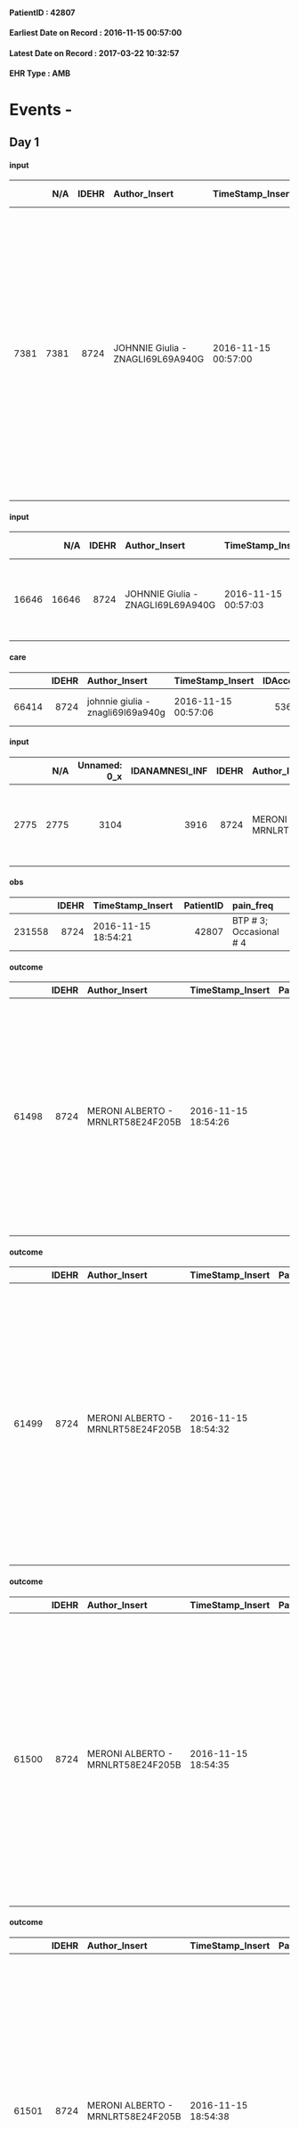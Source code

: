 
#### PatientID : 42807
#### Earliest Date on Record : 2016-11-15 00:57:00
#### Latest Date on Record : 2017-03-22 10:32:57
#### EHR Type : AMB

# Events - 

## Day 1

#### input
|      |    N/A |   IDEHR | Author_Insert                     | TimeStamp_Insert    |   IDAccess | EHRType   |   PatientID |   IDDigitalSignDocument | persone_vicine   |   Unnamed: 0_y |   IDANAMNESI_MED |   Non_Rilevabile_y | Note_Non_Rilevabile_y   | diagnosis                                                                                                                                                                                                                                                                                                                           |
|-----:|-------:|--------:|:----------------------------------|:--------------------|-----------:|:----------|------------:|------------------------:|:-----------------|---------------:|-----------------:|-------------------:|:------------------------|:------------------------------------------------------------------------------------------------------------------------------------------------------------------------------------------------------------------------------------------------------------------------------------------------------------------------------------|
| 7381 |   7381 |    8724 | JOHNNIE Giulia - ZNAGLI69L69A940G | 2016-11-15 00:57:00 |      53648 | AMB       |       42807 |                  552769 | N/A              |           8927 |             5430 |                  0 | NR                      | Pz affetta da adenocarcinoma polmonare lobo superiore sinistro esteso al mediastino (05/2014), mts polmonari diffuse, linfonodali toraciche, cerebrali diffuse 03/201 (trattate con RT con beneficio: residuano immagini calcifiche), ossee 04/2016 (metameri dorsali, L1, IV e V costa dx), epatiche 10/2016. Linfangite polmonare |

#### input
|       |    N/A |   IDEHR | Author_Insert                     | TimeStamp_Insert    |   IDAccess | EHRType   |   PatientID |   IDDigitalSignDocument | persone_vicine   |   Unnamed: 0_y.1 |   IDDIAGNOSI_ICD |   Non_Rilevabile_y.1 | Note_Non_Rilevabile_y.1   | I_ICD                                                            | II_ICD                                              | III_ICD                                                                            | IV_ICD                                           | V_ICD                                                              | VI_ICD                                                       |
|------:|-------:|--------:|:----------------------------------|:--------------------|-----------:|:----------|------------:|------------------------:|:-----------------|-----------------:|-----------------:|---------------------:|:--------------------------|:-----------------------------------------------------------------|:----------------------------------------------------|:-----------------------------------------------------------------------------------|:-------------------------------------------------|:-------------------------------------------------------------------|:-------------------------------------------------------------|
| 16646 |  16646 |    8724 | JOHNNIE Giulia - ZNAGLI69L69A940G | 2016-11-15 00:57:03 |      53648 | AMB       |       42807 |                  552770 | N/A              |             2207 |             2207 |                    0 | NR                        | 1623 - Tumori maligni del lobo superiore - bronco o polmone#2065 | 1971 - Tumori maligni secondari del mediastino#2149 | 1961 - Tumori maligni secondari e non specificati dei linfonodi intratoracici#2141 | 1970 - Tumori maligni secondari del polmone#2148 | 1983 - Tumori maligni secondari di encefalo e midollo spinale#2160 | 1985 - Tumori maligni secondari di osso e midollo osseo#2162 |

#### care
|       |   IDEHR | Author_Insert                     | TimeStamp_Insert    |   IDAccess | EHRType   |   PatientID |   IDTERAPIE_OUTPAT_VIDAS | ds_altro_farmaco   | ds_dose   | opt_via_di_somm   | ds_ora       | dt_data_inizio      |   opt_pregressa |   opt_somm_terapia |   opt_estemporanea |   opt_termina |   opt_somm_in_pompa | opt_farmaco              | Note_al_bisogno                       |
|------:|--------:|:----------------------------------|:--------------------|-----------:|:----------|------------:|-------------------------:|:-------------------|:----------|:------------------|:-------------|:--------------------|----------------:|-------------------:|-------------------:|--------------:|--------------------:|:-------------------------|:--------------------------------------|
| 66414 |    8724 | johnnie giulia - znagli69l69a940g | 2016-11-15 00:57:06 |      53648 | amb       |       42807 |                    44031 | paracodina gtt     | 20 gtt    | oral # 0 = 0      | at need # 24 | 2016-11-14 00:00:00 |               0 |                  0 |                  0 |             0 |                   0 | other (see notes) # 2004 | if cough (repeatable 3-4 times a day) |

#### input
|      |    N/A |   Unnamed: 0_x |   IDANAMNESI_INF |   IDEHR | Author_Insert                     | TimeStamp_Insert           |   IDAccess | EHRType   |   PatientID |   IDDigitalSignDocument |   Non_Rilevabile_x | Note_Non_Rilevabile_x   | cognitivo_percettivo   | perc_salute                                                                            | elimination           | Perception             | rapporti_fam   | persone_vicine   | Caregiver   | Religion     |
|-----:|-------:|---------------:|-----------------:|--------:|:----------------------------------|:---------------------------|-----------:|:----------|------------:|------------------------:|-------------------:|:------------------------|:-----------------------|:---------------------------------------------------------------------------------------|:----------------------|:-----------------------|:---------------|:-----------------|:------------|:-------------|
| 2775 |   2775 |           3104 |             3916 |    8724 | MERONI ALBERTO - MRNLRT58E24F205B | 2016-11-15 18:54:13.660000 |      53762 | AMB       |       42807 |                  553808 |                  0 | NR                      | uncontrolled pain # 0  | perdit√ † Performance # 0; increased dell'affaticabilit√ † # 2, # 3 increased asthenia | constipated bowel # 1 | concern for health # 0 | is # 0         | N/A              | husband     | Catholic # 0 |

#### obs
|        |   IDEHR | TimeStamp_Insert    |   PatientID | pain_freq               |
|-------:|--------:|:--------------------|------------:|:------------------------|
| 231558 |    8724 | 2016-11-15 18:54:21 |       42807 | BTP # 3; Occasional # 4 |

#### outcome
|       |   IDEHR | Author_Insert                     | TimeStamp_Insert    |   PatientID |   IDDigitalSignDocument |   IDPAI_VIDAS | opt_problem                        |   opt_problem_num | opt_obiettivo                                                                                                                         |   opt_obiettivo_num | opt_stato_problema   |   opt_stato_problema_num | opt_interventi                                                                                                                                                                                                                                                      |   opt_interventi_num |
|------:|--------:|:----------------------------------|:--------------------|------------:|------------------------:|--------------:|:-----------------------------------|------------------:|:--------------------------------------------------------------------------------------------------------------------------------------|--------------------:|:---------------------|-------------------------:|:--------------------------------------------------------------------------------------------------------------------------------------------------------------------------------------------------------------------------------------------------------------------|---------------------:|
| 61498 |    8724 | MERONI ALBERTO - MRNLRT58E24F205B | 2016-11-15 18:54:26 |       42807 |                  553811 |         63638 | Alteration of the oral mucosa # 32 |                 4 | The clinical picture (subjective and / or objective) of the patient will improve (eg xerostomia, mycosis, mucositis, hemorrhage) # 63 |                   4 | Open Problem # 1     |                        1 | Implementation PAI - Administer the drugs correctly as prescribed # 532; Implementation of the PAI - Therapeutic adjustment # 531; Counseling - Share with the patient the therapeutic path # 534; Counseling - Share with the caregiver the therapeutic path # 535 |                    4 |

#### outcome
|       |   IDEHR | Author_Insert                     | TimeStamp_Insert    |   PatientID |   IDDigitalSignDocument |   IDPAI_VIDAS | opt_problem                                            |   opt_problem_num | opt_obiettivo                                                                                              |   opt_obiettivo_num | opt_stato_problema   |   opt_stato_problema_num | opt_interventi                                                                                                                                                                                                                                                                                    |   opt_interventi_num |
|------:|--------:|:----------------------------------|:--------------------|------------:|------------------------:|--------------:|:-------------------------------------------------------|------------------:|:-----------------------------------------------------------------------------------------------------------|--------------------:|:---------------------|-------------------------:|:--------------------------------------------------------------------------------------------------------------------------------------------------------------------------------------------------------------------------------------------------------------------------------------------------|---------------------:|
| 61499 |    8724 | MERONI ALBERTO - MRNLRT58E24F205B | 2016-11-15 18:54:32 |       42807 |                  553812 |         63639 | Alteration or risk of impairment of lung function # 26 |                 3 | The patient will not present symptoms that will reduce QoL (epistaxis, cough, hemoptysis, hemoptysis) # 45 |                   3 | Open Problem # 1     |                        1 | PAI Implementation - therapeutic upgrading # 275; PAI Implementation - To evaluate the efficacy of drug delivery # 277; Information - Inform the patient / caregiver on the signs and symptoms prevalent # 281; Education - Educate the caregiver / patient recognition / symptom treatment # 280 |                    4 |

#### outcome
|       |   IDEHR | Author_Insert                     | TimeStamp_Insert    |   PatientID |   IDDigitalSignDocument |   IDPAI_VIDAS | opt_problem                                                            |   opt_problem_num | opt_obiettivo                                               |   opt_obiettivo_num | opt_stato_problema   |   opt_stato_problema_num | opt_interventi                                                                                                                                                                                                                                                                                 |   opt_interventi_num |
|------:|--------:|:----------------------------------|:--------------------|------------:|------------------------:|--------------:|:-----------------------------------------------------------------------|------------------:|:------------------------------------------------------------|--------------------:|:---------------------|-------------------------:|:-----------------------------------------------------------------------------------------------------------------------------------------------------------------------------------------------------------------------------------------------------------------------------------------------|---------------------:|
| 61500 |    8724 | MERONI ALBERTO - MRNLRT58E24F205B | 2016-11-15 18:54:35 |       42807 |                  553813 |         63640 | Alteration of comfort associated with chronic pain and / or acute # 29 |                 2 | The patient riferir√ † ¬ † a satisfactory pain control # 56 |                   1 | Open Problem # 1     |                        1 | Implementation PAI - Evaluate the effectiveness of drug delivery # 443; PAI Implementation - properly administer the drugs as prescription # 442; Counseling - Share with caregiver therapeutic path # 445; Education - educating the caregiver / patient recognition / handling symptom # 446 |                    2 |

#### outcome
|       |   IDEHR | Author_Insert                     | TimeStamp_Insert    |   PatientID |   IDDigitalSignDocument |   IDPAI_VIDAS | opt_problem          |   opt_problem_num | opt_obiettivo                                       |   opt_obiettivo_num | opt_stato_problema   |   opt_stato_problema_num | opt_interventi                                                                                                                                                                                                                                                                                                                                                 |   opt_interventi_num |
|------:|--------:|:----------------------------------|:--------------------|------------:|------------------------:|--------------:|:---------------------|------------------:|:----------------------------------------------------|--------------------:|:---------------------|-------------------------:|:---------------------------------------------------------------------------------------------------------------------------------------------------------------------------------------------------------------------------------------------------------------------------------------------------------------------------------------------------------------|---------------------:|
| 61501 |    8724 | MERONI ALBERTO - MRNLRT58E24F205B | 2016-11-15 18:54:38 |       42807 |                  553814 |         63641 | Alteration hive # 33 |                 4 | The patient scaricher√ † ¬ † once every 3 days # 70 |                   4 | Open Problem # 1     |                        1 | PAI Implementation - properly I administer the drugs as prescription # 578; PAI Implementation - To evaluate the efficacy of drug delivery # 579; PAI Implementation - If defecation √® related to pain, apply a lubricant to the anus to reduce the symptom # 580; PAI Implementation - Perform enema evacuation after three days of closed bowel feces # 582 |                    4 |


## Day 4

#### obs
|        |   IDEHR | TimeStamp_Insert    |   PatientID | pain_freq               |
|-------:|--------:|:--------------------|------------:|:------------------------|
| 231963 |    8724 | 2016-11-18 17:51:34 |       42807 | BTP # 3; Occasional # 4 |

#### outcome
|       |   IDEHR | Author_Insert                     | TimeStamp_Insert    |   PatientID |   IDDigitalSignDocument |   IDPAI_VIDAS | opt_problem                        |   opt_problem_num | opt_obiettivo                                                                                                                         |   opt_obiettivo_num | opt_stato_problema   |   opt_stato_problema_num | opt_interventi                                                                                                                                                                                                                                                      |   opt_interventi_num |
|------:|--------:|:----------------------------------|:--------------------|------------:|------------------------:|--------------:|:-----------------------------------|------------------:|:--------------------------------------------------------------------------------------------------------------------------------------|--------------------:|:---------------------|-------------------------:|:--------------------------------------------------------------------------------------------------------------------------------------------------------------------------------------------------------------------------------------------------------------------|---------------------:|
| 62058 |    8724 | MERONI ALBERTO - MRNLRT58E24F205B | 2016-11-18 17:51:37 |       42807 |                  556949 |         64200 | Alteration of the oral mucosa # 32 |                 4 | The clinical picture (subjective and / or objective) of the patient will improve (eg xerostomia, mycosis, mucositis, hemorrhage) # 63 |                   4 | Open Problem # 1     |                        1 | Implementation PAI - Administer the drugs correctly as prescribed # 532; Implementation of the PAI - Therapeutic adjustment # 531; Counseling - Share with the patient the therapeutic path # 534; Counseling - Share with the caregiver the therapeutic path # 535 |                    4 |

#### outcome
|       |   IDEHR | Author_Insert                     | TimeStamp_Insert    |   PatientID |   IDDigitalSignDocument |   IDPAI_VIDAS | opt_problem                                            |   opt_problem_num | opt_obiettivo                                                                                              |   opt_obiettivo_num | opt_stato_problema   |   opt_stato_problema_num | opt_interventi                                                                                                                                                                                                                                                                                    |   opt_interventi_num |
|------:|--------:|:----------------------------------|:--------------------|------------:|------------------------:|--------------:|:-------------------------------------------------------|------------------:|:-----------------------------------------------------------------------------------------------------------|--------------------:|:---------------------|-------------------------:|:--------------------------------------------------------------------------------------------------------------------------------------------------------------------------------------------------------------------------------------------------------------------------------------------------|---------------------:|
| 62059 |    8724 | MERONI ALBERTO - MRNLRT58E24F205B | 2016-11-18 17:51:39 |       42807 |                  556950 |         64201 | Alteration or risk of impairment of lung function # 26 |                 3 | The patient will not present symptoms that will reduce QoL (epistaxis, cough, hemoptysis, hemoptysis) # 45 |                   3 | Open Problem # 1     |                        1 | PAI Implementation - therapeutic upgrading # 275; PAI Implementation - To evaluate the efficacy of drug delivery # 277; Information - Inform the patient / caregiver on the signs and symptoms prevalent # 281; Education - Educate the caregiver / patient recognition / symptom treatment # 280 |                    4 |

#### outcome
|       |   IDEHR | Author_Insert                     | TimeStamp_Insert    |   PatientID |   IDDigitalSignDocument |   IDPAI_VIDAS | opt_problem          |   opt_problem_num | opt_obiettivo                                       |   opt_obiettivo_num | opt_stato_problema   |   opt_stato_problema_num | opt_interventi                                                                                                                                                                                                                                                                                                                                                 |   opt_interventi_num |
|------:|--------:|:----------------------------------|:--------------------|------------:|------------------------:|--------------:|:---------------------|------------------:|:----------------------------------------------------|--------------------:|:---------------------|-------------------------:|:---------------------------------------------------------------------------------------------------------------------------------------------------------------------------------------------------------------------------------------------------------------------------------------------------------------------------------------------------------------|---------------------:|
| 62060 |    8724 | MERONI ALBERTO - MRNLRT58E24F205B | 2016-11-18 17:51:41 |       42807 |                  556951 |         64202 | Alteration hive # 33 |                 4 | The patient scaricher√ † ¬ † once every 3 days # 70 |                   4 | Open Problem # 1     |                        1 | PAI Implementation - properly I administer the drugs as prescription # 578; PAI Implementation - To evaluate the efficacy of drug delivery # 579; PAI Implementation - If defecation √® related to pain, apply a lubricant to the anus to reduce the symptom # 580; PAI Implementation - Perform enema evacuation after three days of closed bowel feces # 582 |                    4 |

#### outcome
|       |   IDEHR | Author_Insert                     | TimeStamp_Insert    |   PatientID |   IDDigitalSignDocument |   IDPAI_VIDAS | opt_problem                                                            |   opt_problem_num | opt_obiettivo                                               |   opt_obiettivo_num | opt_stato_problema   |   opt_stato_problema_num | opt_interventi                                                                                                                                                                                                                                                                                 |   opt_interventi_num |
|------:|--------:|:----------------------------------|:--------------------|------------:|------------------------:|--------------:|:-----------------------------------------------------------------------|------------------:|:------------------------------------------------------------|--------------------:|:---------------------|-------------------------:|:-----------------------------------------------------------------------------------------------------------------------------------------------------------------------------------------------------------------------------------------------------------------------------------------------|---------------------:|
| 62061 |    8724 | MERONI ALBERTO - MRNLRT58E24F205B | 2016-11-18 17:51:44 |       42807 |                  556952 |         64203 | Alteration of comfort associated with chronic pain and / or acute # 29 |                 2 | The patient riferir√ † ¬ † a satisfactory pain control # 56 |                   1 | Open Problem # 1     |                        1 | Implementation PAI - Evaluate the effectiveness of drug delivery # 443; PAI Implementation - properly administer the drugs as prescription # 442; Counseling - Share with caregiver therapeutic path # 445; Education - educating the caregiver / patient recognition / handling symptom # 446 |                    2 |


## Day 5

#### obs
|        |   IDEHR | TimeStamp_Insert    |   PatientID | pain_freq               |
|-------:|--------:|:--------------------|------------:|:------------------------|
| 232049 |    8724 | 2016-11-19 18:55:45 |       42807 | BTP # 3; Occasional # 4 |

#### outcome
|       |   IDEHR | Author_Insert                     | TimeStamp_Insert    |   PatientID |   IDDigitalSignDocument |   IDPAI_VIDAS | opt_problem          |   opt_problem_num | opt_obiettivo                                       |   opt_obiettivo_num | opt_stato_problema   |   opt_stato_problema_num | opt_interventi                                                                                                                                                                                                                                                                                                                                                 |   opt_interventi_num |
|------:|--------:|:----------------------------------|:--------------------|------------:|------------------------:|--------------:|:---------------------|------------------:|:----------------------------------------------------|--------------------:|:---------------------|-------------------------:|:---------------------------------------------------------------------------------------------------------------------------------------------------------------------------------------------------------------------------------------------------------------------------------------------------------------------------------------------------------------|---------------------:|
| 62140 |    8724 | JOHNNIE Giulia - ZNAGLI69L69A940G | 2016-11-19 18:55:54 |       42807 |                  557566 |         64282 | Alteration hive # 33 |                 4 | The patient scaricher√ † ¬ † once every 3 days # 70 |                   4 | Open Problem # 1     |                        1 | PAI Implementation - properly I administer the drugs as prescription # 578; PAI Implementation - To evaluate the efficacy of drug delivery # 579; PAI Implementation - If defecation √® related to pain, apply a lubricant to the anus to reduce the symptom # 580; PAI Implementation - Perform enema evacuation after three days of closed bowel feces # 582 |                    4 |

#### outcome
|       |   IDEHR | Author_Insert                     | TimeStamp_Insert    |   PatientID |   IDDigitalSignDocument |   IDPAI_VIDAS | opt_problem                        |   opt_problem_num | opt_obiettivo                                                                                                                         |   opt_obiettivo_num | opt_stato_problema   |   opt_stato_problema_num | opt_interventi                                                                                                                                                                                                                                                      |   opt_interventi_num |
|------:|--------:|:----------------------------------|:--------------------|------------:|------------------------:|--------------:|:-----------------------------------|------------------:|:--------------------------------------------------------------------------------------------------------------------------------------|--------------------:|:---------------------|-------------------------:|:--------------------------------------------------------------------------------------------------------------------------------------------------------------------------------------------------------------------------------------------------------------------|---------------------:|
| 62141 |    8724 | JOHNNIE Giulia - ZNAGLI69L69A940G | 2016-11-19 18:55:58 |       42807 |                  557567 |         64283 | Alteration of the oral mucosa # 32 |                 4 | The clinical picture (subjective and / or objective) of the patient will improve (eg xerostomia, mycosis, mucositis, hemorrhage) # 63 |                   4 | Open Problem # 1     |                        1 | Implementation PAI - Administer the drugs correctly as prescribed # 532; Implementation of the PAI - Therapeutic adjustment # 531; Counseling - Share with the patient the therapeutic path # 534; Counseling - Share with the caregiver the therapeutic path # 535 |                    4 |

#### outcome
|       |   IDEHR | Author_Insert                     | TimeStamp_Insert    |   PatientID |   IDDigitalSignDocument |   IDPAI_VIDAS | opt_problem                                            |   opt_problem_num | opt_obiettivo                                                                                              |   opt_obiettivo_num | opt_stato_problema   |   opt_stato_problema_num | opt_interventi                                                                                                                                                                                                                                                                                    |   opt_interventi_num |
|------:|--------:|:----------------------------------|:--------------------|------------:|------------------------:|--------------:|:-------------------------------------------------------|------------------:|:-----------------------------------------------------------------------------------------------------------|--------------------:|:---------------------|-------------------------:|:--------------------------------------------------------------------------------------------------------------------------------------------------------------------------------------------------------------------------------------------------------------------------------------------------|---------------------:|
| 62142 |    8724 | JOHNNIE Giulia - ZNAGLI69L69A940G | 2016-11-19 18:56:03 |       42807 |                  557568 |         64284 | Alteration or risk of impairment of lung function # 26 |                 3 | The patient will not present symptoms that will reduce QoL (epistaxis, cough, hemoptysis, hemoptysis) # 45 |                   3 | Open Problem # 1     |                        1 | PAI Implementation - therapeutic upgrading # 275; PAI Implementation - To evaluate the efficacy of drug delivery # 277; Information - Inform the patient / caregiver on the signs and symptoms prevalent # 281; Education - Educate the caregiver / patient recognition / symptom treatment # 280 |                    4 |

#### outcome
|       |   IDEHR | Author_Insert                     | TimeStamp_Insert    |   PatientID |   IDDigitalSignDocument |   IDPAI_VIDAS | opt_problem                                                            |   opt_problem_num | opt_obiettivo                                               |   opt_obiettivo_num | opt_stato_problema   |   opt_stato_problema_num | opt_interventi                                                                                                                                                                                                                                                                                 |   opt_interventi_num |
|------:|--------:|:----------------------------------|:--------------------|------------:|------------------------:|--------------:|:-----------------------------------------------------------------------|------------------:|:------------------------------------------------------------|--------------------:|:---------------------|-------------------------:|:-----------------------------------------------------------------------------------------------------------------------------------------------------------------------------------------------------------------------------------------------------------------------------------------------|---------------------:|
| 62143 |    8724 | JOHNNIE Giulia - ZNAGLI69L69A940G | 2016-11-19 18:56:08 |       42807 |                  557569 |         64285 | Alteration of comfort associated with chronic pain and / or acute # 29 |                 2 | The patient riferir√ † ¬ † a satisfactory pain control # 56 |                   1 | Open Problem # 1     |                        1 | Implementation PAI - Evaluate the effectiveness of drug delivery # 443; PAI Implementation - properly administer the drugs as prescription # 442; Counseling - Share with caregiver therapeutic path # 445; Education - educating the caregiver / patient recognition / handling symptom # 446 |                    4 |

#### care
|       |   IDEHR | Author_Insert                     | TimeStamp_Insert    |   IDAccess | EHRType   |   PatientID |   IDTERAPIE_OUTPAT_VIDAS | ds_dose   | opt_via_di_somm   | ds_ora   | dt_data_inizio      |   opt_pregressa |   opt_somm_terapia |   opt_estemporanea |   opt_termina |   opt_somm_in_pompa | opt_farmaco                                        |
|------:|--------:|:----------------------------------|:--------------------|-----------:|:----------|------------:|-------------------------:|:----------|:------------------|:---------|:--------------------|----------------:|-------------------:|-------------------:|--------------:|--------------------:|:---------------------------------------------------|
| 66796 |    8724 | johnnie giulia - znagli69l69a940g | 2016-11-19 18:56:12 |      54130 | amb       |       42807 |                    44413 | 1 cp      | oral # 0 = 0      | 08 # 8   | 2016-11-14 00:00:00 |               0 |                  0 |                  0 |             0 |                   0 | acetaminophen (paracetamol 1000 mg tablets) # 1719 |

#### care
|       |   IDEHR | Author_Insert                     | TimeStamp_Insert    |   IDAccess | EHRType   |   PatientID |   IDTERAPIE_OUTPAT_VIDAS | ds_dose   | opt_via_di_somm   | ds_ora   | dt_data_inizio      | ds_note_y           |   opt_pregressa |   opt_somm_terapia |   opt_estemporanea |   opt_termina |   opt_somm_in_pompa | opt_farmaco                                     |
|------:|--------:|:----------------------------------|:--------------------|-----------:|:----------|------------:|-------------------------:|:----------|:------------------|:---------|:--------------------|:--------------------|----------------:|-------------------:|-------------------:|--------------:|--------------------:|:------------------------------------------------|
| 66797 |    8724 | johnnie giulia - znagli69l69a940g | 2016-11-19 18:56:19 |      54130 | amb       |       42807 |                    44414 | 1 bust    | oral # 0 = 0      | 23 # 23  | 2016-11-14 00:00:00 | before going to bed |               0 |                  0 |                  0 |             0 |                   0 | magaldrate (riopan gel 80 mg / ml, 10 ml) # 940 |

#### care
|       |   IDEHR | Author_Insert                     | TimeStamp_Insert    |   IDAccess | EHRType   |   PatientID |   IDTERAPIE_OUTPAT_VIDAS | ds_altro_farmaco   | ds_dose   | opt_via_di_somm   | ds_ora                   | dt_data_inizio      |   opt_pregressa |   opt_somm_terapia |   opt_estemporanea |   opt_termina |   opt_somm_in_pompa | opt_farmaco              |
|------:|--------:|:----------------------------------|:--------------------|-----------:|:----------|------------:|-------------------------:|:-------------------|:----------|:------------------|:-------------------------|:--------------------|----------------:|-------------------:|-------------------:|--------------:|--------------------:|:-------------------------|
| 66798 |    8724 | johnnie giulia - znagli69l69a940g | 2016-11-19 18:56:24 |      54130 | amb       |       42807 |                    44415 | seki gtt           | 15 gtt    | oral # 0 = 0      | 09 # 9; 15 # 15; 23 # 23 | 2016-11-19 00:00:00 |               0 |                  0 |                  0 |             0 |                   0 | other (see notes) # 2004 |

#### care
|       |   IDEHR | Author_Insert                     | TimeStamp_Insert    |   IDAccess | EHRType   |   PatientID |   IDTERAPIE_OUTPAT_VIDAS | ds_dose   | opt_via_di_somm   | ds_ora   | dt_data_inizio      |   opt_pregressa |   opt_somm_terapia |   opt_estemporanea |   opt_termina |   opt_somm_in_pompa | opt_farmaco                                                          |
|------:|--------:|:----------------------------------|:--------------------|-----------:|:----------|------------:|-------------------------:|:----------|:------------------|:---------|:--------------------|----------------:|-------------------:|-------------------:|--------------:|--------------------:|:---------------------------------------------------------------------|
| 66799 |    8724 | johnnie giulia - znagli69l69a940g | 2016-11-19 18:56:27 |      54130 | amb       |       42807 |                    44416 | 1/2 cp    | oral # 0 = 0      | 09 # 9   | 2016-11-19 00:00:00 |               0 |                  0 |                  0 |             0 |                   0 | amiloride / hydrochlorothiazide (moduretic 5 + 50 mg tablets) # 1233 |

#### care
|       |   IDEHR | Author_Insert                     | TimeStamp_Insert    |   IDAccess | EHRType   |   PatientID |   IDTERAPIE_OUTPAT_VIDAS | ds_altro_farmaco   | ds_dose   | opt_via_di_somm   | ds_ora       | dt_data_inizio      |   opt_pregressa |   opt_somm_terapia |   opt_estemporanea |   opt_termina |   opt_somm_in_pompa | opt_farmaco              | Note_al_bisogno   |
|------:|--------:|:----------------------------------|:--------------------|-----------:|:----------|------------:|-------------------------:|:-------------------|:----------|:------------------|:-------------|:--------------------|----------------:|-------------------:|-------------------:|--------------:|--------------------:|:-------------------------|:------------------|
| 66800 |    8724 | johnnie giulia - znagli69l69a940g | 2016-11-19 18:56:33 |      54130 | amb       |       42807 |                    44417 | seki gtt           | 15 gtt    | oral # 0 = 0      | at need # 24 | 2016-11-19 00:00:00 |               0 |                  0 |                  0 |             0 |                   0 | other (see notes) # 2004 | if cough.         |

#### care
|       |   IDEHR | Author_Insert                     | TimeStamp_Insert    |   IDAccess | EHRType   |   PatientID |   IDTERAPIE_OUTPAT_VIDAS | ds_dose   | opt_via_di_somm   | ds_ora   | dt_data_inizio      | ds_note_y                                       |   opt_pregressa |   opt_somm_terapia |   opt_estemporanea |   opt_termina |   opt_somm_in_pompa | opt_farmaco                                                        |
|------:|--------:|:----------------------------------|:--------------------|-----------:|:----------|------------:|-------------------------:|:----------|:------------------|:---------|:--------------------|:------------------------------------------------|----------------:|-------------------:|-------------------:|--------------:|--------------------:|:-------------------------------------------------------------------|
| 66801 |    8724 | johnnie giulia - znagli69l69a940g | 2016-11-19 18:56:38 |      54130 | amb       |       42807 |                    44418 | 1 bust    | oral # 0 = 0      | 10 # 10  | 2016-11-14 00:00:00 | or movicol concentrate 25 ml in 100 ml of water |               0 |                  0 |                  0 |             0 |                   0 | macrogol / sodium bic./sodio cl / kcl (movicol bust 13-8 g) # 1035 |

#### care
|       |   IDEHR | Author_Insert                     | TimeStamp_Insert    |   IDAccess | EHRType   |   PatientID |   IDTERAPIE_OUTPAT_VIDAS | ds_altro_farmaco   | ds_dose   | opt_via_di_somm   | ds_ora       | dt_data_inizio      |   opt_pregressa |   opt_somm_terapia |   opt_estemporanea |   opt_termina |   opt_somm_in_pompa | opt_farmaco              | Note_al_bisogno                       |
|------:|--------:|:----------------------------------|:--------------------|-----------:|:----------|------------:|-------------------------:|:-------------------|:----------|:------------------|:-------------|:--------------------|----------------:|-------------------:|-------------------:|--------------:|--------------------:|:-------------------------|:--------------------------------------|
| 66802 |    8724 | johnnie giulia - znagli69l69a940g | 2016-11-19 18:56:40 |      54130 | amb       |       42807 |                    44419 | paracodina gtt     | 20 gtt    | oral # 0 = 0      | at need # 24 | 2016-11-14 00:00:00 |               0 |                  0 |                  0 |             1 |                   0 | other (see notes) # 2004 | if cough (repeatable 3-4 times a day) |

#### care
|       |   IDEHR | Author_Insert                     | TimeStamp_Insert    |   IDAccess | EHRType   |   PatientID |   IDTERAPIE_OUTPAT_VIDAS | ds_altro_farmaco                                                                       | ds_dose   | opt_via_di_somm    | ds_ora           | dt_data_inizio      | ds_note_y                    |   opt_pregressa |   opt_somm_terapia |   opt_estemporanea |   opt_termina |   opt_somm_in_pompa | opt_farmaco              |
|------:|--------:|:----------------------------------|:--------------------|-----------:|:----------|------------:|-------------------------:|:---------------------------------------------------------------------------------------|:----------|:-------------------|:-----------------|:--------------------|:-----------------------------|----------------:|-------------------:|-------------------:|--------------:|--------------------:|:-------------------------|
| 66803 |    8724 | johnnie giulia - znagli69l69a940g | 2016-11-19 18:56:43 |      54130 | amb       |       42807 |                    44420 | aerosol: biwind 1,875mg / 0.5 + 0,375mg / 0.5ml + 1 ampoule clenil 0,8mg / 2 ml 1 vial | aerosol   | inhalation # 7 = 7 | 10 # 10; 18 # 18 | 2016-11-19 00:00:00 | after rinse mouth with water |               0 |                  0 |                  0 |             0 |                   0 | other (see notes) # 2004 |

#### care
|       |   IDEHR | Author_Insert                     | TimeStamp_Insert    |   IDAccess | EHRType   |   PatientID |   IDTERAPIE_OUTPAT_VIDAS | ds_dose   | opt_via_di_somm   | ds_ora   | dt_data_inizio      |   opt_pregressa |   opt_somm_terapia |   opt_estemporanea |   opt_termina |   opt_somm_in_pompa | opt_farmaco                                                     |
|------:|--------:|:----------------------------------|:--------------------|-----------:|:----------|------------:|-------------------------:|:----------|:------------------|:---------|:--------------------|----------------:|-------------------:|-------------------:|--------------:|--------------------:|:----------------------------------------------------------------|
| 66804 |    8724 | johnnie giulia - znagli69l69a940g | 2016-11-19 18:56:49 |      54130 | amb       |       42807 |                    44421 | 2 cp      | oral # 0 = 0      | 23 # 23  | 2016-11-19 00:00:00 |               0 |                  0 |                  0 |             0 |                   0 | morphine hydrochloride (10 mg morphine hydrochloride fl) # 1598 |

#### care
|       |   IDEHR | Author_Insert                     | TimeStamp_Insert    |   IDAccess | EHRType   |   PatientID |   IDTERAPIE_OUTPAT_VIDAS | ds_dose   | opt_via_di_somm   | ds_ora          | dt_data_inizio      |   opt_pregressa |   opt_somm_terapia |   opt_estemporanea |   opt_termina |   opt_somm_in_pompa | opt_farmaco                                         |
|------:|--------:|:----------------------------------|:--------------------|-----------:|:----------|------------:|-------------------------:|:----------|:------------------|:----------------|:--------------------|----------------:|-------------------:|-------------------:|--------------:|--------------------:|:----------------------------------------------------|
| 66805 |    8724 | johnnie giulia - znagli69l69a940g | 2016-11-19 18:56:52 |      54130 | amb       |       42807 |                    44422 | 1 cp      | oral # 0 = 0      | 07 # 7; 15 # 15 | 2016-11-14 00:00:00 |               0 |                  0 |                  0 |             0 |                   0 | morphine sulfate (10 mg tablets mscontin rp) # 1600 |

#### care
|       |   IDEHR | Author_Insert                     | TimeStamp_Insert    |   IDAccess | EHRType   |   PatientID |   IDTERAPIE_OUTPAT_VIDAS | ds_dose   | opt_via_di_somm        | ds_ora          | dt_data_inizio      |   opt_pregressa |   opt_somm_terapia |   opt_estemporanea |   opt_termina |   opt_somm_in_pompa | opt_farmaco                             |
|------:|--------:|:----------------------------------|:--------------------|-----------:|:----------|------------:|-------------------------:|:----------|:-----------------------|:----------------|:--------------------|----------------:|-------------------:|-------------------:|--------------:|--------------------:|:----------------------------------------|
| 66806 |    8724 | johnnie giulia - znagli69l69a940g | 2016-11-19 18:57:03 |      54130 | amb       |       42807 |                    44423 | 1 ampoule | subcutaneously # 3 = 3 | 09 # 9; 14 # 14 | 2016-11-14 00:00:00 |               0 |                  0 |                  0 |             0 |                   0 | dexamethasone (4 mg soldesam fl) # 1447 |


## Day 6

#### care
|       |   IDEHR | Author_Insert                     | TimeStamp_Insert    |   IDAccess | EHRType   |   PatientID |   IDTERAPIE_OUTPAT_VIDAS | ds_dose   | opt_via_di_somm   | ds_ora   | dt_data_inizio      |   opt_pregressa |   opt_somm_terapia |   opt_estemporanea |   opt_termina |   opt_somm_in_pompa | opt_farmaco                                         |
|------:|--------:|:----------------------------------|:--------------------|-----------:|:----------|------------:|-------------------------:|:----------|:------------------|:---------|:--------------------|----------------:|-------------------:|-------------------:|--------------:|--------------------:|:----------------------------------------------------|
| 66807 |    8724 | johnnie giulia - znagli69l69a940g | 2016-11-20 02:11:31 |      54135 | amb       |       42807 |                    44424 | 2 cp      | oral # 0 = 0      | 23 # 23  | 2016-11-19 00:00:00 |               0 |                  0 |                  0 |             0 |                   0 | morphine sulfate (10 mg tablets mscontin rp) # 1600 |

#### obs
|        |   IDEHR | TimeStamp_Insert           |   PatientID |
|-------:|--------:|:---------------------------|------------:|
| 293608 |    8724 | 2016-11-20 02:11:34.427000 |       42807 |


## Day 7

#### obs
|        |   IDEHR | TimeStamp_Insert    |   PatientID | pain_freq               |
|-------:|--------:|:--------------------|------------:|:------------------------|
| 232227 |    8724 | 2016-11-21 15:20:29 |       42807 | BTP # 3; Occasional # 4 |

#### outcome
|       |   IDEHR | Author_Insert                     | TimeStamp_Insert    |   PatientID |   IDDigitalSignDocument |   IDPAI_VIDAS | opt_problem                        |   opt_problem_num | opt_obiettivo                                                                                                                         |   opt_obiettivo_num | opt_stato_problema   |   opt_stato_problema_num | opt_interventi                                                                                                                                                                                                                                                      |   opt_interventi_num |
|------:|--------:|:----------------------------------|:--------------------|------------:|------------------------:|--------------:|:-----------------------------------|------------------:|:--------------------------------------------------------------------------------------------------------------------------------------|--------------------:|:---------------------|-------------------------:|:--------------------------------------------------------------------------------------------------------------------------------------------------------------------------------------------------------------------------------------------------------------------|---------------------:|
| 62321 |    8724 | MERONI ALBERTO - MRNLRT58E24F205B | 2016-11-21 15:20:31 |       42807 |                  558925 |         64464 | Alteration of the oral mucosa # 32 |                 4 | The clinical picture (subjective and / or objective) of the patient will improve (eg xerostomia, mycosis, mucositis, hemorrhage) # 63 |                   4 | Open Problem # 1     |                        1 | Implementation PAI - Administer the drugs correctly as prescribed # 532; Implementation of the PAI - Therapeutic adjustment # 531; Counseling - Share with the patient the therapeutic path # 534; Counseling - Share with the caregiver the therapeutic path # 535 |                    4 |

#### outcome
|       |   IDEHR | Author_Insert                     | TimeStamp_Insert    |   PatientID |   IDDigitalSignDocument |   IDPAI_VIDAS | opt_problem                                            |   opt_problem_num | opt_obiettivo                                                                                              |   opt_obiettivo_num | opt_stato_problema   |   opt_stato_problema_num | opt_interventi                                                                                                                                                                                                                                                                                    |   opt_interventi_num |
|------:|--------:|:----------------------------------|:--------------------|------------:|------------------------:|--------------:|:-------------------------------------------------------|------------------:|:-----------------------------------------------------------------------------------------------------------|--------------------:|:---------------------|-------------------------:|:--------------------------------------------------------------------------------------------------------------------------------------------------------------------------------------------------------------------------------------------------------------------------------------------------|---------------------:|
| 62322 |    8724 | MERONI ALBERTO - MRNLRT58E24F205B | 2016-11-21 15:20:34 |       42807 |                  558926 |         64465 | Alteration or risk of impairment of lung function # 26 |                 3 | The patient will not present symptoms that will reduce QoL (epistaxis, cough, hemoptysis, hemoptysis) # 45 |                   3 | Open Problem # 1     |                        1 | PAI Implementation - therapeutic upgrading # 275; PAI Implementation - To evaluate the efficacy of drug delivery # 277; Information - Inform the patient / caregiver on the signs and symptoms prevalent # 281; Education - Educate the caregiver / patient recognition / symptom treatment # 280 |                    4 |

#### outcome
|       |   IDEHR | Author_Insert                     | TimeStamp_Insert    |   PatientID |   IDDigitalSignDocument |   IDPAI_VIDAS | opt_problem          |   opt_problem_num | opt_obiettivo                                       |   opt_obiettivo_num | opt_stato_problema   |   opt_stato_problema_num | opt_interventi                                                                                                                                                                                                                                                                                                                                                 |   opt_interventi_num |
|------:|--------:|:----------------------------------|:--------------------|------------:|------------------------:|--------------:|:---------------------|------------------:|:----------------------------------------------------|--------------------:|:---------------------|-------------------------:|:---------------------------------------------------------------------------------------------------------------------------------------------------------------------------------------------------------------------------------------------------------------------------------------------------------------------------------------------------------------|---------------------:|
| 62323 |    8724 | MERONI ALBERTO - MRNLRT58E24F205B | 2016-11-21 15:20:36 |       42807 |                  558927 |         64466 | Alteration hive # 33 |                 4 | The patient scaricher√ † ¬ † once every 3 days # 70 |                   4 | Open Problem # 1     |                        1 | PAI Implementation - properly I administer the drugs as prescription # 578; PAI Implementation - To evaluate the efficacy of drug delivery # 579; PAI Implementation - If defecation √® related to pain, apply a lubricant to the anus to reduce the symptom # 580; PAI Implementation - Perform enema evacuation after three days of closed bowel feces # 582 |                    4 |

#### outcome
|       |   IDEHR | Author_Insert                     | TimeStamp_Insert    |   PatientID |   IDDigitalSignDocument |   IDPAI_VIDAS | opt_problem                                                            |   opt_problem_num | opt_obiettivo                                               |   opt_obiettivo_num | opt_stato_problema   |   opt_stato_problema_num | opt_interventi                                                                                                                                                                                                                                                                                 |   opt_interventi_num |
|------:|--------:|:----------------------------------|:--------------------|------------:|------------------------:|--------------:|:-----------------------------------------------------------------------|------------------:|:------------------------------------------------------------|--------------------:|:---------------------|-------------------------:|:-----------------------------------------------------------------------------------------------------------------------------------------------------------------------------------------------------------------------------------------------------------------------------------------------|---------------------:|
| 62324 |    8724 | MERONI ALBERTO - MRNLRT58E24F205B | 2016-11-21 15:20:39 |       42807 |                  558928 |         64467 | Alteration of comfort associated with chronic pain and / or acute # 29 |                 2 | The patient riferir√ † ¬ † a satisfactory pain control # 56 |                   1 | Open Problem # 1     |                        1 | Implementation PAI - Evaluate the effectiveness of drug delivery # 443; PAI Implementation - properly administer the drugs as prescription # 442; Counseling - Share with caregiver therapeutic path # 445; Education - educating the caregiver / patient recognition / handling symptom # 446 |                    4 |

#### obs
|        |   IDEHR | TimeStamp_Insert    |   PatientID | pain_freq               |
|-------:|--------:|:--------------------|------------:|:------------------------|
| 232288 |    8724 | 2016-11-21 20:39:13 |       42807 | BTP # 3; Occasional # 4 |

#### outcome
|       |   IDEHR | Author_Insert                     | TimeStamp_Insert    |   PatientID |   IDDigitalSignDocument |   IDPAI_VIDAS | opt_problem                                                            |   opt_problem_num | opt_obiettivo                                               |   opt_obiettivo_num | opt_stato_problema   |   opt_stato_problema_num | opt_interventi                                                                                                                                                                                                                                                                                 |   opt_interventi_num |
|------:|--------:|:----------------------------------|:--------------------|------------:|------------------------:|--------------:|:-----------------------------------------------------------------------|------------------:|:------------------------------------------------------------|--------------------:|:---------------------|-------------------------:|:-----------------------------------------------------------------------------------------------------------------------------------------------------------------------------------------------------------------------------------------------------------------------------------------------|---------------------:|
| 62410 |    8724 | JOHNNIE Giulia - ZNAGLI69L69A940G | 2016-11-21 20:39:16 |       42807 |                  559366 |         64553 | Alteration of comfort associated with chronic pain and / or acute # 29 |                 2 | The patient riferir√ † ¬ † a satisfactory pain control # 56 |                   1 | Open Problem # 1     |                        1 | Implementation PAI - Evaluate the effectiveness of drug delivery # 443; PAI Implementation - properly administer the drugs as prescription # 442; Counseling - Share with caregiver therapeutic path # 445; Education - educating the caregiver / patient recognition / handling symptom # 446 |                    4 |

#### outcome
|       |   IDEHR | Author_Insert                     | TimeStamp_Insert    |   PatientID |   IDDigitalSignDocument |   IDPAI_VIDAS | opt_problem                                            |   opt_problem_num | opt_obiettivo                                                                                              |   opt_obiettivo_num | opt_stato_problema   |   opt_stato_problema_num | opt_interventi                                                                                                                                                                                                                                                                                    |   opt_interventi_num |
|------:|--------:|:----------------------------------|:--------------------|------------:|------------------------:|--------------:|:-------------------------------------------------------|------------------:|:-----------------------------------------------------------------------------------------------------------|--------------------:|:---------------------|-------------------------:|:--------------------------------------------------------------------------------------------------------------------------------------------------------------------------------------------------------------------------------------------------------------------------------------------------|---------------------:|
| 62411 |    8724 | JOHNNIE Giulia - ZNAGLI69L69A940G | 2016-11-21 20:39:20 |       42807 |                  559367 |         64554 | Alteration or risk of impairment of lung function # 26 |                 3 | The patient will not present symptoms that will reduce QoL (epistaxis, cough, hemoptysis, hemoptysis) # 45 |                   3 | Open Problem # 1     |                        1 | PAI Implementation - therapeutic upgrading # 275; PAI Implementation - To evaluate the efficacy of drug delivery # 277; Information - Inform the patient / caregiver on the signs and symptoms prevalent # 281; Education - Educate the caregiver / patient recognition / symptom treatment # 280 |                    4 |

#### outcome
|       |   IDEHR | Author_Insert                     | TimeStamp_Insert    |   PatientID |   IDDigitalSignDocument |   IDPAI_VIDAS | opt_problem                        |   opt_problem_num | opt_obiettivo                                                                                                                         |   opt_obiettivo_num | opt_stato_problema   |   opt_stato_problema_num | opt_interventi                                                                                                                                                                                                                                                      |   opt_interventi_num |
|------:|--------:|:----------------------------------|:--------------------|------------:|------------------------:|--------------:|:-----------------------------------|------------------:|:--------------------------------------------------------------------------------------------------------------------------------------|--------------------:|:---------------------|-------------------------:|:--------------------------------------------------------------------------------------------------------------------------------------------------------------------------------------------------------------------------------------------------------------------|---------------------:|
| 62412 |    8724 | JOHNNIE Giulia - ZNAGLI69L69A940G | 2016-11-21 20:39:23 |       42807 |                  559368 |         64555 | Alteration of the oral mucosa # 32 |                 4 | The clinical picture (subjective and / or objective) of the patient will improve (eg xerostomia, mycosis, mucositis, hemorrhage) # 63 |                   4 | Open Problem # 1     |                        1 | Implementation PAI - Administer the drugs correctly as prescribed # 532; Implementation of the PAI - Therapeutic adjustment # 531; Counseling - Share with the patient the therapeutic path # 534; Counseling - Share with the caregiver the therapeutic path # 535 |                    4 |

#### outcome
|       |   IDEHR | Author_Insert                     | TimeStamp_Insert    |   PatientID |   IDDigitalSignDocument |   IDPAI_VIDAS | opt_problem          |   opt_problem_num | opt_obiettivo                                       |   opt_obiettivo_num | opt_stato_problema   |   opt_stato_problema_num | opt_interventi                                                                                                                                                                                                                                                                                                                                                 |   opt_interventi_num |
|------:|--------:|:----------------------------------|:--------------------|------------:|------------------------:|--------------:|:---------------------|------------------:|:----------------------------------------------------|--------------------:|:---------------------|-------------------------:|:---------------------------------------------------------------------------------------------------------------------------------------------------------------------------------------------------------------------------------------------------------------------------------------------------------------------------------------------------------------|---------------------:|
| 62413 |    8724 | JOHNNIE Giulia - ZNAGLI69L69A940G | 2016-11-21 20:39:25 |       42807 |                  559369 |         64556 | Alteration hive # 33 |                 4 | The patient scaricher√ † ¬ † once every 3 days # 70 |                   4 | Open Problem # 1     |                        1 | PAI Implementation - properly I administer the drugs as prescription # 578; PAI Implementation - To evaluate the efficacy of drug delivery # 579; PAI Implementation - If defecation √® related to pain, apply a lubricant to the anus to reduce the symptom # 580; PAI Implementation - Perform enema evacuation after three days of closed bowel feces # 582 |                    4 |

#### care
|       |   IDEHR | Author_Insert                     | TimeStamp_Insert    |   IDAccess | EHRType   |   PatientID |   IDTERAPIE_OUTPAT_VIDAS | ds_altro_farmaco   | ds_dose   | opt_via_di_somm   | ds_ora          | dt_data_inizio      |   opt_pregressa |   opt_somm_terapia |   opt_estemporanea |   opt_termina |   opt_somm_in_pompa | opt_farmaco              |
|------:|--------:|:----------------------------------|:--------------------|-----------:|:----------|------------:|-------------------------:|:-------------------|:----------|:------------------|:----------------|:--------------------|----------------:|-------------------:|-------------------:|--------------:|--------------------:|:-------------------------|
| 66964 |    8724 | johnnie giulia - znagli69l69a940g | 2016-11-21 20:39:28 |      54318 | amb       |       42807 |                    44581 | klacid 250 mg bust | 1 bust    | oral # 0 = 0      | 08 # 8; 20 # 20 | 2016-11-21 00:00:00 |               0 |                  0 |                  0 |             0 |                   0 | other (see notes) # 2004 |

#### care
|       |   IDEHR | Author_Insert                     | TimeStamp_Insert    |   IDAccess | EHRType   |   PatientID |   IDTERAPIE_OUTPAT_VIDAS | ds_dose   | opt_via_di_somm   | ds_ora   | dt_data_inizio      | ds_note_y       |   opt_pregressa |   opt_somm_terapia |   opt_estemporanea |   opt_termina |   opt_somm_in_pompa | opt_farmaco                                    |
|------:|--------:|:----------------------------------|:--------------------|-----------:|:----------|------------:|-------------------------:|:----------|:------------------|:---------|:--------------------|:----------------|----------------:|-------------------:|-------------------:|--------------:|--------------------:|:-----------------------------------------------|
| 66965 |    8724 | johnnie giulia - znagli69l69a940g | 2016-11-21 20:39:30 |      54318 | amb       |       42807 |                    44582 | 1 ampoule | oral # 0 = 0      | 09 # 9   | 2016-11-21 00:00:00 | after breakfast |               0 |                  0 |                  0 |             0 |                   0 | dexamethasone (8 mg soldesam strong fl) # 1448 |

#### care
|       |   IDEHR | Author_Insert                     | TimeStamp_Insert    |   IDAccess | EHRType   |   PatientID |   IDTERAPIE_OUTPAT_VIDAS | ds_dose   | opt_via_di_somm   | ds_ora          | dt_data_inizio      |   opt_pregressa |   opt_somm_terapia |   opt_estemporanea |   opt_termina |   opt_somm_in_pompa | opt_farmaco                                         |
|------:|--------:|:----------------------------------|:--------------------|-----------:|:----------|------------:|-------------------------:|:----------|:------------------|:----------------|:--------------------|----------------:|-------------------:|-------------------:|--------------:|--------------------:|:----------------------------------------------------|
| 66966 |    8724 | johnnie giulia - znagli69l69a940g | 2016-11-21 20:39:33 |      54318 | amb       |       42807 |                    44583 | 1 cp      | oral # 0 = 0      | 07 # 7; 15 # 15 | 2016-11-14 00:00:00 |               0 |                  0 |                  0 |             1 |                   0 | morphine sulfate (10 mg tablets mscontin rp) # 1600 |

#### care
|       |   IDEHR | Author_Insert                     | TimeStamp_Insert    |   IDAccess | EHRType   |   PatientID |   IDTERAPIE_OUTPAT_VIDAS | ds_dose   | opt_via_di_somm   | ds_ora   | dt_data_inizio      |   opt_pregressa |   opt_somm_terapia |   opt_estemporanea |   opt_termina |   opt_somm_in_pompa | opt_farmaco                                         |
|------:|--------:|:----------------------------------|:--------------------|-----------:|:----------|------------:|-------------------------:|:----------|:------------------|:---------|:--------------------|----------------:|-------------------:|-------------------:|--------------:|--------------------:|:----------------------------------------------------|
| 66968 |    8724 | johnnie giulia - znagli69l69a940g | 2016-11-21 20:39:36 |      54318 | amb       |       42807 |                    44585 | 2 cp      | oral # 0 = 0      | 23 # 23  | 2016-11-19 00:00:00 |               0 |                  0 |                  0 |             1 |                   0 | morphine sulfate (10 mg tablets mscontin rp) # 1600 |

#### care
|       |   IDEHR | Author_Insert                     | TimeStamp_Insert    |   IDAccess | EHRType   |   PatientID |   IDTERAPIE_OUTPAT_VIDAS | ds_dose   | opt_via_di_somm        | ds_ora   | dt_data_inizio      |   opt_pregressa |   opt_somm_terapia |   opt_estemporanea |   opt_termina |   opt_somm_in_pompa | opt_farmaco                             |
|------:|--------:|:----------------------------------|:--------------------|-----------:|:----------|------------:|-------------------------:|:----------|:-----------------------|:---------|:--------------------|----------------:|-------------------:|-------------------:|--------------:|--------------------:|:----------------------------------------|
| 66970 |    8724 | johnnie giulia - znagli69l69a940g | 2016-11-21 20:39:39 |      54318 | amb       |       42807 |                    44587 | 1 ampoule | subcutaneously # 3 = 3 | 14 # 14  | 2016-11-14 00:00:00 |               0 |                  0 |                  0 |             0 |                   0 | dexamethasone (4 mg soldesam fl) # 1447 |

#### care
|       |   IDEHR | Author_Insert                     | TimeStamp_Insert    |   IDAccess | EHRType   |   PatientID |   IDTERAPIE_OUTPAT_VIDAS | ds_dose   | opt_via_di_somm   | ds_ora           | dt_data_inizio      | ds_note_y                          |   opt_pregressa |   opt_somm_terapia |   opt_estemporanea |   opt_termina |   opt_somm_in_pompa | opt_farmaco                             |
|------:|--------:|:----------------------------------|:--------------------|-----------:|:----------|------------:|-------------------------:|:----------|:------------------|:-----------------|:--------------------|:-----------------------------------|----------------:|-------------------:|-------------------:|--------------:|--------------------:|:----------------------------------------|
| 66971 |    8724 | johnnie giulia - znagli69l69a940g | 2016-11-21 20:39:42 |      54318 | amb       |       42807 |                    44588 | 1 cp      | oral # 0 = 0      | 12 # 12; 19 # 19 | 2016-11-14 00:00:00 | 20 minutes before lunch and dinner |               0 |                  0 |                  0 |             1 |                   0 | domperidone (10 mg peridon bust) # 1006 |

#### care
|       |   IDEHR | Author_Insert                     | TimeStamp_Insert    |   IDAccess | EHRType   |   PatientID |   IDTERAPIE_OUTPAT_VIDAS | ds_altro_farmaco                                                                     | ds_dose   | opt_via_di_somm        | ds_ora                            | dt_data_inizio      |   opt_pregressa |   opt_somm_terapia |   opt_estemporanea |   opt_termina |   opt_somm_in_pompa | opt_farmaco              |
|------:|--------:|:----------------------------------|:--------------------|-----------:|:----------|------------:|-------------------------:|:-------------------------------------------------------------------------------------|:----------|:-----------------------|:----------------------------------|:--------------------|----------------:|-------------------:|-------------------:|--------------:|--------------------:|:-------------------------|
| 66972 |    8724 | johnnie giulia - znagli69l69a940g | 2016-11-21 20:39:44 |      54318 | amb       |       42807 |                    44589 | preparation: morphine cl 2 10 mg vials + 2 vials plasil + sol fisiol 2 ml tot = 8 ml | 2 ml      | subcutaneously # 3 = 3 | 07 # 7; 12 # 12; 18 # 18; 23 # 23 | 2016-11-21 00:00:00 |               0 |                  0 |                  0 |             0 |                   0 | other (see notes) # 2004 |

#### care
|       |   IDEHR | Author_Insert                     | TimeStamp_Insert    |   IDAccess | EHRType   |   PatientID |   IDTERAPIE_OUTPAT_VIDAS | ds_dose   | opt_via_di_somm   | ds_ora       | dt_data_inizio      |   opt_pregressa |   opt_somm_terapia |   opt_estemporanea |   opt_termina |   opt_somm_in_pompa | opt_farmaco                                           | Note_al_bisogno                                                                |
|------:|--------:|:----------------------------------|:--------------------|-----------:|:----------|------------:|-------------------------:|:----------|:------------------|:-------------|:--------------------|----------------:|-------------------:|-------------------:|--------------:|--------------------:|:------------------------------------------------------|:-------------------------------------------------------------------------------|
| 66973 |    8724 | johnnie giulia - znagli69l69a940g | 2016-11-21 20:39:47 |      54318 | amb       |       42807 |                    44590 | 1 vial    | oral # 0 = 0      | at need # 24 | 2016-11-14 00:00:00 |               0 |                  0 |                  0 |             0 |                   0 | morphine sulfate (10 mg oramorph 5 ml flac os) # 1604 | or ci 10 mg morphine subcutaneously 1/2 vial. if pain. repeatable after 1 hour |

#### care
|       |   IDEHR | Author_Insert                     | TimeStamp_Insert    |   IDAccess | EHRType   |   PatientID |   IDTERAPIE_OUTPAT_VIDAS | ds_altro_farmaco   | ds_dose   | opt_via_di_somm   | ds_ora       | dt_data_inizio      |   opt_pregressa |   opt_somm_terapia |   opt_estemporanea |   opt_termina |   opt_somm_in_pompa | opt_farmaco              | Note_al_bisogno                             |
|------:|--------:|:----------------------------------|:--------------------|-----------:|:----------|------------:|-------------------------:|:-------------------|:----------|:------------------|:-------------|:--------------------|----------------:|-------------------:|-------------------:|--------------:|--------------------:|:-------------------------|:--------------------------------------------|
| 66975 |    8724 | johnnie giulia - znagli69l69a940g | 2016-11-21 20:39:49 |      54318 | amb       |       42807 |                    44592 | seki gtt           | 15 gtt    | oral # 0 = 0      | at need # 24 | 2016-11-19 00:00:00 |               0 |                  0 |                  0 |             0 |                   0 | other (see notes) # 2004 | if cough. if ineffective: paracodina 20 gtt |

#### care
|       |   IDEHR | Author_Insert                     | TimeStamp_Insert    |   IDAccess | EHRType   |   PatientID |   IDTERAPIE_OUTPAT_VIDAS | ds_dose   | opt_via_di_somm   | ds_ora   | dt_data_inizio      |   opt_pregressa |   opt_somm_terapia |   opt_estemporanea |   opt_termina |   opt_somm_in_pompa | opt_farmaco                                        |
|------:|--------:|:----------------------------------|:--------------------|-----------:|:----------|------------:|-------------------------:|:----------|:------------------|:---------|:--------------------|----------------:|-------------------:|-------------------:|--------------:|--------------------:|:---------------------------------------------------|
| 66976 |    8724 | johnnie giulia - znagli69l69a940g | 2016-11-21 20:39:52 |      54318 | amb       |       42807 |                    44593 | 1 cp      | oral # 0 = 0      | 08 # 8   | 2016-11-14 00:00:00 |               0 |                  0 |                  0 |             1 |                   0 | acetaminophen (paracetamol 1000 mg tablets) # 1719 |


## Day 8

#### obs
|        |   IDEHR | TimeStamp_Insert           |   PatientID | opt_care_giver   | dyspnoea        | motor_performance              | cognitive_state   |
|-------:|--------:|:---------------------------|------------:|:-----------------|:----------------|:-------------------------------|:------------------|
| 104715 |    8724 | 2016-11-22 11:24:32.887000 |       42807 | This # 0         | mild strain # 1 | bedridden, nontransferable # 5 | Polished # 2      |


## Day 9

#### obs
|        |   IDEHR | TimeStamp_Insert           |   PatientID | chk_ausili_presidi                                            | opt_care_giver   | dyspnoea        | motor_performance              | cognitive_state   |
|-------:|--------:|:---------------------------|------------:|:--------------------------------------------------------------|:-----------------|:----------------|:-------------------------------|:------------------|
| 104776 |    8724 | 2016-11-23 12:15:31.653000 |       42807 | absorbency # 0; disposable sleepers # 1; bladder catheter # 3 | This # 0         | mild strain # 1 | bedridden, nontransferable # 5 | Polished # 2      |

#### obs
|        |   IDEHR | TimeStamp_Insert    |   PatientID |
|-------:|--------:|:--------------------|------------:|
| 153921 |    8724 | 2016-11-23 12:15:34 |       42807 |

#### care
|       |   IDEHR | Author_Insert                       | TimeStamp_Insert    | EHRType   |   PatientID |   IDGESTIONE_AUSILI |   opt_annulla_consegna | dt_Ric_consegna     | opt_ausilio                                     |
|------:|--------:|:------------------------------------|:--------------------|:----------|------------:|--------------------:|-----------------------:|:--------------------|:------------------------------------------------|
| 14738 |    8722 | giuseppe fiorani - frngpp59b05f205c | 2016-11-23 13:49:49 | amb       |       42807 |               14659 |                      0 | 2016-11-23 00:00:00 | electronic articulated bed with side rails # 14 |

#### care
|       |   IDEHR | Author_Insert                       | TimeStamp_Insert    | EHRType   |   PatientID |   IDGESTIONE_AUSILI |   opt_annulla_consegna | dt_Ric_consegna     | opt_ausilio                             |
|------:|--------:|:------------------------------------|:--------------------|:----------|------------:|--------------------:|-----------------------:|:--------------------|:----------------------------------------|
| 14739 |    8722 | giuseppe fiorani - frngpp59b05f205c | 2016-11-23 13:50:08 | amb       |       42807 |               14660 |                      0 | 2016-11-23 00:00:00 | antid air mattress with compressor # 16 |

#### care
|       |   IDEHR | Author_Insert                       | TimeStamp_Insert    | EHRType   |   PatientID |   IDGESTIONE_AUSILI |   opt_annulla_consegna | ds_note_x   | dt_Ric_consegna     | opt_ausilio                                     |
|------:|--------:|:------------------------------------|:--------------------|:----------|------------:|--------------------:|-----------------------:|:------------|:--------------------|:------------------------------------------------|
| 14740 |    8722 | giuseppe fiorani - frngpp59b05f205c | 2016-11-23 13:50:39 | amb       |       42807 |               14661 |                      0 | urgent aids | 2016-11-23 00:00:00 | electronic articulated bed with side rails # 14 |

#### care
|       |   IDEHR | Author_Insert                       | TimeStamp_Insert    | EHRType   |   PatientID |   IDGESTIONE_AUSILI |   opt_annulla_consegna | dt_Ric_consegna     | opt_ausilio            |
|------:|--------:|:------------------------------------|:--------------------|:----------|------------:|--------------------:|-----------------------:|:--------------------|:-----------------------|
| 14741 |    8722 | giuseppe fiorani - frngpp59b05f205c | 2016-11-23 13:51:01 | amb       |       42807 |               14662 |                      0 | 2016-11-23 00:00:00 | comfortable chair # 21 |

#### care
|       |   IDEHR | Author_Insert                           | TimeStamp_Insert    | EHRType   |   PatientID |   IDGESTIONE_AUSILI |   ds_ncons |   opt_annulla_consegna | dt_Ric_consegna     | dt_ric_cons_forn    | opt_ausilio            |
|------:|--------:|:----------------------------------------|:--------------------|:----------|------------:|--------------------:|-----------:|-----------------------:|:--------------------|:--------------------|:-----------------------|
| 14744 |    8722 | martinoli massimo l. - mrtmsm69t31f205t | 2016-11-23 14:46:52 | amb       |       42807 |               14665 |      29165 |                      0 | 2016-11-23 00:00:00 | 2016-11-23 00:00:00 | comfortable chair # 21 |

#### care
|       |   IDEHR | Author_Insert                           | TimeStamp_Insert    | EHRType   |   PatientID |   IDGESTIONE_AUSILI |   ds_ncons |   opt_annulla_consegna | dt_Ric_consegna     | dt_ric_cons_forn    | opt_ausilio                             |
|------:|--------:|:----------------------------------------|:--------------------|:----------|------------:|--------------------:|-----------:|-----------------------:|:--------------------|:--------------------|:----------------------------------------|
| 14745 |    8722 | martinoli massimo l. - mrtmsm69t31f205t | 2016-11-23 14:47:06 | amb       |       42807 |               14666 |      29165 |                      0 | 2016-11-23 00:00:00 | 2016-11-23 00:00:00 | antid air mattress with compressor # 16 |

#### care
|       |   IDEHR | Author_Insert                           | TimeStamp_Insert    | EHRType   |   PatientID |   IDGESTIONE_AUSILI |   ds_ncons |   opt_annulla_consegna | ds_note_x   | dt_Ric_consegna     | dt_ric_cons_forn    | opt_ausilio                                     |
|------:|--------:|:----------------------------------------|:--------------------|:----------|------------:|--------------------:|-----------:|-----------------------:|:------------|:--------------------|:--------------------|:------------------------------------------------|
| 14746 |    8722 | martinoli massimo l. - mrtmsm69t31f205t | 2016-11-23 14:47:26 | amb       |       42807 |               14667 |      29165 |                      0 | urgent aids | 2016-11-23 00:00:00 | 2016-11-23 00:00:00 | electronic articulated bed with side rails # 14 |

#### obs
|        |   IDEHR | TimeStamp_Insert    |   PatientID | pain_freq               |
|-------:|--------:|:--------------------|------------:|:------------------------|
| 232532 |    8724 | 2016-11-23 15:08:39 |       42807 | BTP # 3; Occasional # 4 |

#### outcome
|       |   IDEHR | Author_Insert                     | TimeStamp_Insert    |   PatientID |   IDDigitalSignDocument |   IDPAI_VIDAS | opt_problem                                                            |   opt_problem_num | opt_obiettivo                                               |   opt_obiettivo_num | opt_stato_problema   |   opt_stato_problema_num | opt_interventi                                                                                                                                                                                                                                                                                 |   opt_interventi_num |
|------:|--------:|:----------------------------------|:--------------------|------------:|------------------------:|--------------:|:-----------------------------------------------------------------------|------------------:|:------------------------------------------------------------|--------------------:|:---------------------|-------------------------:|:-----------------------------------------------------------------------------------------------------------------------------------------------------------------------------------------------------------------------------------------------------------------------------------------------|---------------------:|
| 62752 |    8724 | JOHNNIE Giulia - ZNAGLI69L69A940G | 2016-11-23 15:08:43 |       42807 |                  561271 |         64899 | Alteration of comfort associated with chronic pain and / or acute # 29 |                 2 | The patient riferir√ † ¬ † a satisfactory pain control # 56 |                   1 | Open Problem # 1     |                        1 | Implementation PAI - Evaluate the effectiveness of drug delivery # 443; PAI Implementation - properly administer the drugs as prescription # 442; Counseling - Share with caregiver therapeutic path # 445; Education - educating the caregiver / patient recognition / handling symptom # 446 |                    4 |

#### outcome
|       |   IDEHR | Author_Insert                     | TimeStamp_Insert    |   PatientID |   IDDigitalSignDocument |   IDPAI_VIDAS | opt_problem          |   opt_problem_num | opt_obiettivo                                       |   opt_obiettivo_num | opt_stato_problema   |   opt_stato_problema_num | opt_interventi                                                                                                                                                                                                                                                                                                                                                 |   opt_interventi_num |
|------:|--------:|:----------------------------------|:--------------------|------------:|------------------------:|--------------:|:---------------------|------------------:|:----------------------------------------------------|--------------------:|:---------------------|-------------------------:|:---------------------------------------------------------------------------------------------------------------------------------------------------------------------------------------------------------------------------------------------------------------------------------------------------------------------------------------------------------------|---------------------:|
| 62753 |    8724 | JOHNNIE Giulia - ZNAGLI69L69A940G | 2016-11-23 15:08:47 |       42807 |                  561272 |         64900 | Alteration hive # 33 |                 4 | The patient scaricher√ † ¬ † once every 3 days # 70 |                   4 | Open Problem # 1     |                        1 | PAI Implementation - properly I administer the drugs as prescription # 578; PAI Implementation - To evaluate the efficacy of drug delivery # 579; PAI Implementation - If defecation √® related to pain, apply a lubricant to the anus to reduce the symptom # 580; PAI Implementation - Perform enema evacuation after three days of closed bowel feces # 582 |                    4 |

#### outcome
|       |   IDEHR | Author_Insert                     | TimeStamp_Insert    |   PatientID |   IDDigitalSignDocument |   IDPAI_VIDAS | opt_problem                        |   opt_problem_num | opt_obiettivo                                                                                                                         |   opt_obiettivo_num | opt_stato_problema   |   opt_stato_problema_num | opt_interventi                                                                                                                                                                                                                                                      |   opt_interventi_num |
|------:|--------:|:----------------------------------|:--------------------|------------:|------------------------:|--------------:|:-----------------------------------|------------------:|:--------------------------------------------------------------------------------------------------------------------------------------|--------------------:|:---------------------|-------------------------:|:--------------------------------------------------------------------------------------------------------------------------------------------------------------------------------------------------------------------------------------------------------------------|---------------------:|
| 62754 |    8724 | JOHNNIE Giulia - ZNAGLI69L69A940G | 2016-11-23 15:08:51 |       42807 |                  561276 |         64901 | Alteration of the oral mucosa # 32 |                 4 | The clinical picture (subjective and / or objective) of the patient will improve (eg xerostomia, mycosis, mucositis, hemorrhage) # 63 |                   4 | Open Problem # 1     |                        1 | Implementation PAI - Administer the drugs correctly as prescribed # 532; Implementation of the PAI - Therapeutic adjustment # 531; Counseling - Share with the patient the therapeutic path # 534; Counseling - Share with the caregiver the therapeutic path # 535 |                    4 |

#### outcome
|       |   IDEHR | Author_Insert                     | TimeStamp_Insert    |   PatientID |   IDDigitalSignDocument |   IDPAI_VIDAS | opt_problem                                            |   opt_problem_num | opt_obiettivo                                                                                              |   opt_obiettivo_num | opt_stato_problema   |   opt_stato_problema_num | opt_interventi                                                                                                                                                                                                                                                                                    |   opt_interventi_num |
|------:|--------:|:----------------------------------|:--------------------|------------:|------------------------:|--------------:|:-------------------------------------------------------|------------------:|:-----------------------------------------------------------------------------------------------------------|--------------------:|:---------------------|-------------------------:|:--------------------------------------------------------------------------------------------------------------------------------------------------------------------------------------------------------------------------------------------------------------------------------------------------|---------------------:|
| 62755 |    8724 | JOHNNIE Giulia - ZNAGLI69L69A940G | 2016-11-23 15:08:54 |       42807 |                  561277 |         64902 | Alteration or risk of impairment of lung function # 26 |                 3 | The patient will not present symptoms that will reduce QoL (epistaxis, cough, hemoptysis, hemoptysis) # 45 |                   3 | Open Problem # 1     |                        1 | PAI Implementation - therapeutic upgrading # 275; PAI Implementation - To evaluate the efficacy of drug delivery # 277; Information - Inform the patient / caregiver on the signs and symptoms prevalent # 281; Education - Educate the caregiver / patient recognition / symptom treatment # 280 |                    4 |

#### care
|       |   IDEHR | Author_Insert                     | TimeStamp_Insert    |   IDAccess | EHRType   |   PatientID |   IDTERAPIE_OUTPAT_VIDAS | ds_dose   | opt_via_di_somm   | ds_ora          | dt_data_inizio      |   opt_pregressa |   opt_somm_terapia |   opt_estemporanea |   opt_termina |   opt_somm_in_pompa | opt_farmaco                                    |
|------:|--------:|:----------------------------------|:--------------------|-----------:|:----------|------------:|-------------------------:|:----------|:------------------|:----------------|:--------------------|----------------:|-------------------:|-------------------:|--------------:|--------------------:|:-----------------------------------------------|
| 67199 |    8724 | johnnie giulia - znagli69l69a940g | 2016-11-23 15:08:59 |      54534 | amb       |       42807 |                    44816 | 1 ampoule | oral # 0 = 0      | 09 # 9; 16 # 16 | 2016-11-21 00:00:00 |               0 |                  0 |                  0 |             0 |                   0 | dexamethasone (8 mg soldesam strong fl) # 1448 |

#### care
|       |   IDEHR | Author_Insert                     | TimeStamp_Insert    |   IDAccess | EHRType   |   PatientID |   IDTERAPIE_OUTPAT_VIDAS | ds_dose   | opt_via_di_somm        | ds_ora   | dt_data_inizio      |   opt_pregressa |   opt_somm_terapia |   opt_estemporanea |   opt_termina |   opt_somm_in_pompa | opt_farmaco                             |
|------:|--------:|:----------------------------------|:--------------------|-----------:|:----------|------------:|-------------------------:|:----------|:-----------------------|:---------|:--------------------|----------------:|-------------------:|-------------------:|--------------:|--------------------:|:----------------------------------------|
| 67200 |    8724 | johnnie giulia - znagli69l69a940g | 2016-11-23 15:09:02 |      54534 | amb       |       42807 |                    44817 | 1 ampoule | subcutaneously # 3 = 3 | 14 # 14  | 2016-11-14 00:00:00 |               0 |                  0 |                  0 |             1 |                   0 | dexamethasone (4 mg soldesam fl) # 1447 |

#### care
|       |   IDEHR | Author_Insert                     | TimeStamp_Insert    |   IDAccess | EHRType   |   PatientID |   IDTERAPIE_OUTPAT_VIDAS | ds_dose     | opt_via_di_somm        | ds_ora       | dt_data_inizio      |   opt_pregressa |   opt_somm_terapia |   opt_estemporanea |   opt_termina |   opt_somm_in_pompa | opt_farmaco                                                     | Note_al_bisogno                   |
|------:|--------:|:----------------------------------|:--------------------|-----------:|:----------|------------:|-------------------------:|:------------|:-----------------------|:-------------|:--------------------|----------------:|-------------------:|-------------------:|--------------:|--------------------:|:----------------------------------------------------------------|:----------------------------------|
| 67201 |    8724 | johnnie giulia - znagli69l69a940g | 2016-11-23 15:09:06 |      54534 | amb       |       42807 |                    44818 | 1/2 ampoule | subcutaneously # 3 = 3 | at need # 24 | 2016-11-23 00:00:00 |               0 |                  0 |                  0 |             0 |                   0 | morphine hydrochloride (10 mg morphine hydrochloride fl) # 1598 | if pain (repeatable after 1 hour) |

#### care
|       |   IDEHR | Author_Insert                     | TimeStamp_Insert    |   IDAccess | EHRType   |   PatientID |   IDTERAPIE_OUTPAT_VIDAS | ds_altro_farmaco                                                                     | ds_dose   | opt_via_di_somm        | ds_ora                            | dt_data_inizio      |   opt_pregressa |   opt_somm_terapia |   opt_estemporanea |   opt_termina |   opt_somm_in_pompa | opt_farmaco              |
|------:|--------:|:----------------------------------|:--------------------|-----------:|:----------|------------:|-------------------------:|:-------------------------------------------------------------------------------------|:----------|:-----------------------|:----------------------------------|:--------------------|----------------:|-------------------:|-------------------:|--------------:|--------------------:|:-------------------------|
| 67202 |    8724 | johnnie giulia - znagli69l69a940g | 2016-11-23 15:09:12 |      54534 | amb       |       42807 |                    44819 | preparation: morphine cl 10 mg 3 vials + 2 vials plasil + sol fisiol 1 ml tot = 8 ml | 2 ml      | subcutaneously # 3 = 3 | 07 # 7; 12 # 12; 18 # 18; 23 # 23 | 2016-11-21 00:00:00 |               0 |                  0 |                  0 |             0 |                   0 | other (see notes) # 2004 |

#### care
|       |   IDEHR | Author_Insert                     | TimeStamp_Insert    |   IDAccess | EHRType   |   PatientID |   IDTERAPIE_OUTPAT_VIDAS | ds_dose   | opt_via_di_somm   | ds_ora       | dt_data_inizio      |   opt_pregressa |   opt_somm_terapia |   opt_estemporanea |   opt_termina |   opt_somm_in_pompa | opt_farmaco                                           | Note_al_bisogno                                                                |
|------:|--------:|:----------------------------------|:--------------------|-----------:|:----------|------------:|-------------------------:|:----------|:------------------|:-------------|:--------------------|----------------:|-------------------:|-------------------:|--------------:|--------------------:|:------------------------------------------------------|:-------------------------------------------------------------------------------|
| 67203 |    8724 | johnnie giulia - znagli69l69a940g | 2016-11-23 15:09:14 |      54534 | amb       |       42807 |                    44820 | 1 vial    | oral # 0 = 0      | at need # 24 | 2016-11-14 00:00:00 |               0 |                  0 |                  0 |             1 |                   0 | morphine sulfate (10 mg oramorph 5 ml flac os) # 1604 | or ci 10 mg morphine subcutaneously 1/2 vial. if pain. repeatable after 1 hour |

#### care
|       |   IDEHR | Author_Insert                     | TimeStamp_Insert    |   IDAccess | EHRType   |   PatientID |   IDTERAPIE_OUTPAT_VIDAS | ds_dose   | opt_via_di_somm   | ds_ora   | dt_data_inizio      |   opt_pregressa |   opt_somm_terapia |   opt_estemporanea |   opt_termina |   opt_somm_in_pompa | opt_farmaco                                                          |
|------:|--------:|:----------------------------------|:--------------------|-----------:|:----------|------------:|-------------------------:|:----------|:------------------|:---------|:--------------------|----------------:|-------------------:|-------------------:|--------------:|--------------------:|:---------------------------------------------------------------------|
| 67204 |    8724 | johnnie giulia - znagli69l69a940g | 2016-11-23 15:09:17 |      54534 | amb       |       42807 |                    44821 | 1/2 cp    | oral # 0 = 0      | 09 # 9   | 2016-11-19 00:00:00 |               0 |                  0 |                  0 |             1 |                   0 | amiloride / hydrochlorothiazide (moduretic 5 + 50 mg tablets) # 1233 |

#### care
|       |   IDEHR | Author_Insert                     | TimeStamp_Insert    |   IDAccess | EHRType   |   PatientID |   IDTERAPIE_OUTPAT_VIDAS | ds_dose   | opt_via_di_somm   | ds_ora   | dt_data_inizio      |   opt_pregressa |   opt_somm_terapia |   opt_estemporanea |   opt_termina |   opt_somm_in_pompa | opt_farmaco                              |
|------:|--------:|:----------------------------------|:--------------------|-----------:|:----------|------------:|-------------------------:|:----------|:------------------|:---------|:--------------------|----------------:|-------------------:|-------------------:|--------------:|--------------------:|:-----------------------------------------|
| 67205 |    8724 | johnnie giulia - znagli69l69a940g | 2016-11-23 15:09:20 |      54534 | amb       |       42807 |                    44822 | 1 cps     | oral # 0 = 0      | 16 # 16  | 2016-11-23 00:00:00 |               0 |                  0 |                  0 |             0 |                   0 | fluconazole (diflucan 200 mg cps) # 1531 |

#### care
|       |   IDEHR | Author_Insert                     | TimeStamp_Insert    |   IDAccess | EHRType   |   PatientID |   IDTERAPIE_OUTPAT_VIDAS | ds_altro_farmaco                                                                       | ds_dose   | opt_via_di_somm    | ds_ora           | dt_data_inizio      | ds_note_y                    |   opt_pregressa |   opt_somm_terapia |   opt_estemporanea |   opt_termina |   opt_somm_in_pompa | opt_farmaco              |
|------:|--------:|:----------------------------------|:--------------------|-----------:|:----------|------------:|-------------------------:|:---------------------------------------------------------------------------------------|:----------|:-------------------|:-----------------|:--------------------|:-----------------------------|----------------:|-------------------:|-------------------:|--------------:|--------------------:|:-------------------------|
| 67206 |    8724 | johnnie giulia - znagli69l69a940g | 2016-11-23 15:09:25 |      54534 | amb       |       42807 |                    44823 | aerosol: biwind 1,875mg / 0.5 + 0,375mg / 0.5ml + 1 ampoule clenil 0,8mg / 2 ml 1 vial | aerosol   | inhalation # 7 = 7 | 10 # 10; 18 # 18 | 2016-11-19 00:00:00 | after rinse mouth with water |               0 |                  0 |                  0 |             1 |                   0 | other (see notes) # 2004 |

#### care
|       |   IDEHR | Author_Insert                     | TimeStamp_Insert    |   IDAccess | EHRType   |   PatientID |   IDTERAPIE_OUTPAT_VIDAS | ds_dose           | opt_via_di_somm        | ds_ora          | dt_data_inizio      |   opt_pregressa |   opt_somm_terapia |   opt_estemporanea |   opt_termina |   opt_somm_in_pompa | opt_farmaco                              |
|------:|--------:|:----------------------------------|:--------------------|-----------:|:----------|------------:|-------------------------:|:------------------|:-----------------------|:----------------|:--------------------|----------------:|-------------------:|-------------------:|--------------:|--------------------:|:-----------------------------------------|
| 67207 |    8724 | johnnie giulia - znagli69l69a940g | 2016-11-23 15:09:27 |      54534 | amb       |       42807 |                    44824 | 1/2 vial (2.5 ml) | subcutaneously # 3 = 3 | 08 # 8; 20 # 20 | 2016-11-23 00:00:00 |               0 |                  0 |                  0 |             0 |                   0 | ranitidine (ranidil 50mg / 5ml fl) # 947 |

#### care
|       |   IDEHR | Author_Insert                     | TimeStamp_Insert    |   IDAccess | EHRType   |   PatientID |   IDTERAPIE_OUTPAT_VIDAS | ds_dose   | opt_via_di_somm   | ds_ora       | dt_data_inizio      | ds_note_y                                                                             |   opt_pregressa |   opt_somm_terapia |   opt_estemporanea |   opt_termina |   opt_somm_in_pompa | opt_farmaco                                               |
|------:|--------:|:----------------------------------|:--------------------|-----------:|:----------|------------:|-------------------------:|:----------|:------------------|:-------------|:--------------------|:--------------------------------------------------------------------------------------|----------------:|-------------------:|-------------------:|--------------:|--------------------:|:----------------------------------------------------------|
| 67208 |    8724 | johnnie giulia - znagli69l69a940g | 2016-11-23 15:09:30 |      54534 | amb       |       42807 |                    44825 | 2 scoops  | oral # 0 = 0      | other # 2476 | 2016-11-14 00:00:00 | three times a day. do swishing of mouth and swallow. then do not drink for 20 minutes |               0 |                  0 |                  0 |             1 |                   0 | nystatin (mycostatin susp 100,000 iu / ml, 100 ml) # 1038 |

#### care
|       |   IDEHR | Author_Insert                     | TimeStamp_Insert    |   IDAccess | EHRType   |   PatientID |   IDTERAPIE_OUTPAT_VIDAS | ds_dose   | opt_via_di_somm   | ds_ora          | dt_data_inizio      |   opt_pregressa |   opt_somm_terapia |   opt_estemporanea |   opt_termina |   opt_somm_in_pompa | opt_farmaco                                 |
|------:|--------:|:----------------------------------|:--------------------|-----------:|:----------|------------:|-------------------------:|:----------|:------------------|:----------------|:--------------------|----------------:|-------------------:|-------------------:|--------------:|--------------------:|:--------------------------------------------|
| 67209 |    8724 | johnnie giulia - znagli69l69a940g | 2016-11-23 15:09:35 |      54534 | amb       |       42807 |                    44826 | 2 cp      | oral # 0 = 0      | 08 # 8; 20 # 20 | 2016-11-14 00:00:00 |               0 |                  0 |                  0 |             1 |                   0 | pantoprazole (20 mg cps gastroloc rm) # 961 |

#### care
|       |   IDEHR | Author_Insert                     | TimeStamp_Insert    |   IDAccess | EHRType   |   PatientID |   IDTERAPIE_OUTPAT_VIDAS | ds_altro_farmaco   | ds_dose   | opt_via_di_somm   | ds_ora       | dt_data_inizio      |   opt_pregressa |   opt_somm_terapia |   opt_estemporanea |   opt_termina |   opt_somm_in_pompa | opt_farmaco              | Note_al_bisogno                   |
|------:|--------:|:----------------------------------|:--------------------|-----------:|:----------|------------:|-------------------------:|:-------------------|:----------|:------------------|:-------------|:--------------------|----------------:|-------------------:|-------------------:|--------------:|--------------------:|:-------------------------|:----------------------------------|
| 67210 |    8724 | johnnie giulia - znagli69l69a940g | 2016-11-23 15:09:38 |      54534 | amb       |       42807 |                    44827 | paracodina gtt     | 20 gtt    | oral # 0 = 0      | at need # 24 | 2016-11-23 00:00:00 |               0 |                  0 |                  0 |             0 |                   0 | other (see notes) # 2004 | if cough repeatable 4 times a day |

#### care
|       |   IDEHR | Author_Insert                     | TimeStamp_Insert    |   IDAccess | EHRType   |   PatientID |   IDTERAPIE_OUTPAT_VIDAS | ds_altro_farmaco   | ds_dose   | opt_via_di_somm   | ds_ora          | dt_data_inizio      |   opt_pregressa |   opt_somm_terapia |   opt_estemporanea |   opt_termina |   opt_somm_in_pompa | opt_farmaco              |
|------:|--------:|:----------------------------------|:--------------------|-----------:|:----------|------------:|-------------------------:|:-------------------|:----------|:------------------|:----------------|:--------------------|----------------:|-------------------:|-------------------:|--------------:|--------------------:|:-------------------------|
| 67211 |    8724 | johnnie giulia - znagli69l69a940g | 2016-11-23 15:09:44 |      54534 | amb       |       42807 |                    44828 | seki gtt           | 15 gtt    | oral # 0 = 0      | 09 # 9; 15 # 15 | 2016-11-19 00:00:00 |               0 |                  0 |                  0 |             0 |                   0 | other (see notes) # 2004 |

#### care
|       |   IDEHR | Author_Insert                     | TimeStamp_Insert    |   IDAccess | EHRType   |   PatientID |   IDTERAPIE_OUTPAT_VIDAS | ds_altro_farmaco   | ds_dose   | opt_via_di_somm   | ds_ora       | dt_data_inizio      |   opt_pregressa |   opt_somm_terapia |   opt_estemporanea |   opt_termina |   opt_somm_in_pompa | opt_farmaco              | Note_al_bisogno                             |
|------:|--------:|:----------------------------------|:--------------------|-----------:|:----------|------------:|-------------------------:|:-------------------|:----------|:------------------|:-------------|:--------------------|----------------:|-------------------:|-------------------:|--------------:|--------------------:|:-------------------------|:--------------------------------------------|
| 67212 |    8724 | johnnie giulia - znagli69l69a940g | 2016-11-23 15:09:47 |      54534 | amb       |       42807 |                    44829 | seki gtt           | 15 gtt    | oral # 0 = 0      | at need # 24 | 2016-11-19 00:00:00 |               0 |                  0 |                  0 |             1 |                   0 | other (see notes) # 2004 | if cough. if ineffective: paracodina 20 gtt |


## Day 10

#### obs
|        |   IDEHR | TimeStamp_Insert           |   PatientID | opt_cooperation   | chk_ausili_presidi                                            | opt_care_giver   | dyspnoea        | motor_performance              | cognitive_state   |
|-------:|--------:|:---------------------------|------------:|:------------------|:--------------------------------------------------------------|:-----------------|:----------------|:-------------------------------|:------------------|
| 104819 |    8724 | 2016-11-24 10:19:50.733000 |       42807 | uncooperative # 1 | absorbency # 0; disposable sleepers # 1; bladder catheter # 3 | This # 0         | mild strain # 1 | bedridden, nontransferable # 5 | Polished # 2      |


## Day 11

#### outcome
|       |   IDEHR | Author_Insert                     | TimeStamp_Insert    |   PatientID |   IDDigitalSignDocument |   IDPAI_VIDAS | opt_problem                                            |   opt_problem_num | opt_obiettivo                                                                                              |   opt_obiettivo_num | opt_stato_problema   |   opt_stato_problema_num | opt_interventi                                                                                                                                                                                                                                                                                    |   opt_interventi_num |
|------:|--------:|:----------------------------------|:--------------------|------------:|------------------------:|--------------:|:-------------------------------------------------------|------------------:|:-----------------------------------------------------------------------------------------------------------|--------------------:|:---------------------|-------------------------:|:--------------------------------------------------------------------------------------------------------------------------------------------------------------------------------------------------------------------------------------------------------------------------------------------------|---------------------:|
| 63104 |    8724 | JOHNNIE Giulia - ZNAGLI69L69A940G | 2016-11-25 12:15:00 |       42807 |                  563286 |         65251 | Alteration or risk of impairment of lung function # 26 |                 3 | The patient will not present symptoms that will reduce QoL (epistaxis, cough, hemoptysis, hemoptysis) # 45 |                   3 | closed Problem # 2   |                        2 | PAI Implementation - therapeutic upgrading # 275; PAI Implementation - To evaluate the efficacy of drug delivery # 277; Information - Inform the patient / caregiver on the signs and symptoms prevalent # 281; Education - Educate the caregiver / patient recognition / symptom treatment # 280 |                    4 |

#### outcome
|       |   IDEHR | Author_Insert                     | TimeStamp_Insert    |   PatientID |   IDDigitalSignDocument |   IDPAI_VIDAS | opt_problem                                                            |   opt_problem_num | opt_obiettivo                                               |   opt_obiettivo_num | opt_stato_problema   |   opt_stato_problema_num | opt_interventi                                                                                                                                                                                                                                                                                 |   opt_interventi_num |
|------:|--------:|:----------------------------------|:--------------------|------------:|------------------------:|--------------:|:-----------------------------------------------------------------------|------------------:|:------------------------------------------------------------|--------------------:|:---------------------|-------------------------:|:-----------------------------------------------------------------------------------------------------------------------------------------------------------------------------------------------------------------------------------------------------------------------------------------------|---------------------:|
| 63105 |    8724 | JOHNNIE Giulia - ZNAGLI69L69A940G | 2016-11-25 12:15:03 |       42807 |                  563287 |         65252 | Alteration of comfort associated with chronic pain and / or acute # 29 |                 2 | The patient riferir√ † ¬ † a satisfactory pain control # 56 |                   1 | closed Problem # 2   |                        2 | Implementation PAI - Evaluate the effectiveness of drug delivery # 443; PAI Implementation - properly administer the drugs as prescription # 442; Counseling - Share with caregiver therapeutic path # 445; Education - educating the caregiver / patient recognition / handling symptom # 446 |                    4 |

#### outcome
|       |   IDEHR | Author_Insert                     | TimeStamp_Insert    |   PatientID |   IDDigitalSignDocument |   IDPAI_VIDAS | opt_problem          |   opt_problem_num | opt_obiettivo                                       |   opt_obiettivo_num | opt_stato_problema   |   opt_stato_problema_num | opt_interventi                                                                                                                                                                                                                                                                                                                                                 |   opt_interventi_num |
|------:|--------:|:----------------------------------|:--------------------|------------:|------------------------:|--------------:|:---------------------|------------------:|:----------------------------------------------------|--------------------:|:---------------------|-------------------------:|:---------------------------------------------------------------------------------------------------------------------------------------------------------------------------------------------------------------------------------------------------------------------------------------------------------------------------------------------------------------|---------------------:|
| 63106 |    8724 | JOHNNIE Giulia - ZNAGLI69L69A940G | 2016-11-25 12:15:05 |       42807 |                  563288 |         65253 | Alteration hive # 33 |                 4 | The patient scaricher√ † ¬ † once every 3 days # 70 |                   4 | closed Problem # 2   |                        2 | PAI Implementation - properly I administer the drugs as prescription # 578; PAI Implementation - To evaluate the efficacy of drug delivery # 579; PAI Implementation - If defecation √® related to pain, apply a lubricant to the anus to reduce the symptom # 580; PAI Implementation - Perform enema evacuation after three days of closed bowel feces # 582 |                    4 |

#### outcome
|       |   IDEHR | Author_Insert                     | TimeStamp_Insert    |   PatientID |   IDDigitalSignDocument |   IDPAI_VIDAS | opt_problem                        |   opt_problem_num | opt_obiettivo                                                                                                                         |   opt_obiettivo_num | opt_stato_problema   |   opt_stato_problema_num | opt_interventi                                                                                                                                                                                                                                                      |   opt_interventi_num |
|------:|--------:|:----------------------------------|:--------------------|------------:|------------------------:|--------------:|:-----------------------------------|------------------:|:--------------------------------------------------------------------------------------------------------------------------------------|--------------------:|:---------------------|-------------------------:|:--------------------------------------------------------------------------------------------------------------------------------------------------------------------------------------------------------------------------------------------------------------------|---------------------:|
| 63107 |    8724 | JOHNNIE Giulia - ZNAGLI69L69A940G | 2016-11-25 12:15:08 |       42807 |                  563289 |         65254 | Alteration of the oral mucosa # 32 |                 4 | The clinical picture (subjective and / or objective) of the patient will improve (eg xerostomia, mycosis, mucositis, hemorrhage) # 63 |                   4 | closed Problem # 2   |                        2 | Implementation PAI - Administer the drugs correctly as prescribed # 532; Implementation of the PAI - Therapeutic adjustment # 531; Counseling - Share with the patient the therapeutic path # 534; Counseling - Share with the caregiver the therapeutic path # 535 |                    4 |

#### death
|      |   IDDecesso |   IDEHR | Author_Insert                     | TimeStamp_Insert    |   PatientID |   IDDigitalSignDocument | Date                | Luogo_decesso   |
|-----:|------------:|--------:|:----------------------------------|:--------------------|------------:|------------------------:|:--------------------|:----------------|
| 1491 |        1505 |    8724 | JOHNNIE Giulia - ZNAGLI69L69A940G | 2016-11-25 12:15:10 |       42807 |                  563290 | 2016-11-24 10:15:00 | # 2 Domicile    |

#### care
|       |   IDEHR | Author_Insert                           | TimeStamp_Insert    | EHRType   |   PatientID |   IDGESTIONE_AUSILI |   ds_ncons |   ds_nritiro |   opt_annulla_consegna | dt_Ric_consegna     | dt_ric_cons_forn    | dt_ric_ritiro       | dt_ric_ritiro_forn   | opt_ausilio            |
|------:|--------:|:----------------------------------------|:--------------------|:----------|------------:|--------------------:|-----------:|-------------:|-----------------------:|:--------------------|:--------------------|:--------------------|:---------------------|:-----------------------|
| 14778 |    8722 | martinoli massimo l. - mrtmsm69t31f205t | 2016-11-25 12:28:21 | amb       |       42807 |               14699 |      29165 |        29179 |                      0 | 2016-11-23 00:00:00 | 2016-11-23 00:00:00 | 2016-11-25 00:00:00 | 2016-11-25 00:00:00  | comfortable chair # 21 |

#### care
|       |   IDEHR | Author_Insert                           | TimeStamp_Insert    | EHRType   |   PatientID |   IDGESTIONE_AUSILI |   ds_ncons |   ds_nritiro |   opt_annulla_consegna | dt_Ric_consegna     | dt_ric_cons_forn    | dt_ric_ritiro       | dt_ric_ritiro_forn   | opt_ausilio                             |
|------:|--------:|:----------------------------------------|:--------------------|:----------|------------:|--------------------:|-----------:|-------------:|-----------------------:|:--------------------|:--------------------|:--------------------|:---------------------|:----------------------------------------|
| 14779 |    8722 | martinoli massimo l. - mrtmsm69t31f205t | 2016-11-25 12:28:37 | amb       |       42807 |               14700 |      29165 |        29179 |                      0 | 2016-11-23 00:00:00 | 2016-11-23 00:00:00 | 2016-11-25 00:00:00 | 2016-11-25 00:00:00  | antid air mattress with compressor # 16 |

#### care
|       |   IDEHR | Author_Insert                           | TimeStamp_Insert    | EHRType   |   PatientID |   IDGESTIONE_AUSILI |   ds_ncons |   ds_nritiro |   opt_annulla_consegna | ds_note_x   | dt_Ric_consegna     | dt_ric_cons_forn    | dt_ric_ritiro       | dt_ric_ritiro_forn   | opt_ausilio                                     |
|------:|--------:|:----------------------------------------|:--------------------|:----------|------------:|--------------------:|-----------:|-------------:|-----------------------:|:------------|:--------------------|:--------------------|:--------------------|:---------------------|:------------------------------------------------|
| 14780 |    8722 | martinoli massimo l. - mrtmsm69t31f205t | 2016-11-25 12:29:02 | amb       |       42807 |               14701 |      29165 |        29179 |                      0 | urgent aids | 2016-11-23 00:00:00 | 2016-11-23 00:00:00 | 2016-11-25 00:00:00 | 2016-11-25 00:00:00  | electronic articulated bed with side rails # 14 |


## Day 128

#### care
|       |   IDEHR | Author_Insert                           | TimeStamp_Insert    | EHRType   |   PatientID |   IDGESTIONE_AUSILI |   ds_ncons | dt_consegna         |   ds_nritiro | dt_ritiro           |   opt_annulla_consegna | ds_note_x                                 | dt_Ric_consegna     | dt_ric_cons_forn    | dt_ric_ritiro       | dt_ric_ritiro_forn   | opt_ausilio                                     |
|------:|--------:|:----------------------------------------|:--------------------|:----------|------------:|--------------------:|-----------:|:--------------------|-------------:|:--------------------|-----------------------:|:------------------------------------------|:--------------------|:--------------------|:--------------------|:---------------------|:------------------------------------------------|
| 18372 |    8722 | martinoli massimo l. - mrtmsm69t31f205t | 2017-03-22 09:40:47 | amb       |       42807 |               18310 |      29165 | 2016-11-23 00:00:00 |        29165 | 2016-11-23 00:00:00 |                      0 | urgent aids / solo journey why 'deceased. | 2016-11-23 00:00:00 | 2016-11-23 00:00:00 | 2016-11-23 00:00:00 | 2016-11-23 00:00:00  | electronic articulated bed with side rails # 14 |

#### care
|       |   IDEHR | Author_Insert                           | TimeStamp_Insert    | EHRType   |   PatientID |   IDGESTIONE_AUSILI |   ds_ncons |   opt_annulla_consegna | ds_note_x   | dt_Ric_consegna     | dt_ric_cons_forn    | opt_ausilio                             |
|------:|--------:|:----------------------------------------|:--------------------|:----------|------------:|--------------------:|-----------:|-----------------------:|:------------|:--------------------|:--------------------|:----------------------------------------|
| 18373 |    8722 | martinoli massimo l. - mrtmsm69t31f205t | 2017-03-22 09:41:06 | amb       |       42807 |               18311 |      29165 |                      1 | dead        | 2016-11-23 00:00:00 | 2016-11-23 00:00:00 | antid air mattress with compressor # 16 |

#### care
|       |   IDEHR | Author_Insert                           | TimeStamp_Insert    | EHRType   |   PatientID |   IDGESTIONE_AUSILI |   ds_ncons |   opt_annulla_consegna | ds_note_x   | dt_Ric_consegna     | dt_ric_cons_forn    | opt_ausilio            |
|------:|--------:|:----------------------------------------|:--------------------|:----------|------------:|--------------------:|-----------:|-----------------------:|:------------|:--------------------|:--------------------|:-----------------------|
| 18374 |    8722 | martinoli massimo l. - mrtmsm69t31f205t | 2017-03-22 09:41:21 | amb       |       42807 |               18312 |      29165 |                      0 | dead        | 2016-11-23 00:00:00 | 2016-11-23 00:00:00 | comfortable chair # 21 |

#### care
|       |   IDEHR | Author_Insert                           | TimeStamp_Insert    | EHRType   |   PatientID |   IDGESTIONE_AUSILI |   ds_ncons |   opt_annulla_consegna | ds_note_x   | dt_Ric_consegna     | dt_ric_cons_forn    | opt_ausilio            |
|------:|--------:|:----------------------------------------|:--------------------|:----------|------------:|--------------------:|-----------:|-----------------------:|:------------|:--------------------|:--------------------|:-----------------------|
| 18375 |    8722 | martinoli massimo l. - mrtmsm69t31f205t | 2017-03-22 10:32:57 | amb       |       42807 |               18313 |      29165 |                      1 | dead        | 2016-11-23 00:00:00 | 2016-11-23 00:00:00 | comfortable chair # 21 |


